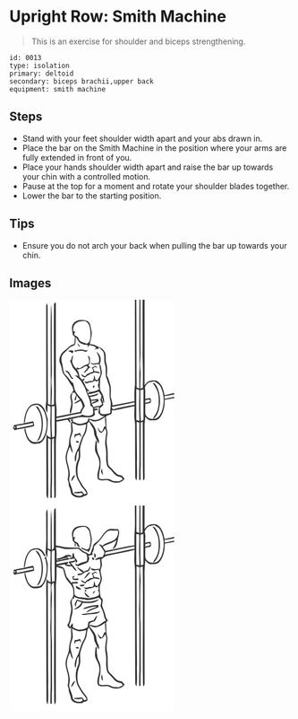 # Upright Row: Smith Machine
> This is an exercise for shoulder and biceps strengthening.

``` 
id: 0013 
type: isolation 
primary: deltoid 
secondary: biceps brachii,upper back 
equipment: smith machine 
``` 

## Steps

 - Stand with your feet shoulder width apart and your abs drawn in.
 - Place the bar on the Smith Machine in the position where your arms are fully extended in front of you.
 - Place your hands shoulder width apart and raise the bar up towards your chin with a controlled motion.
 - Pause at the top for a moment and rotate your shoulder blades together.
 - Lower the bar to the starting position.

## Tips

 - Ensure you do not arch your back when pulling the bar up towards your chin.

## Images

<svg width="221pt" height="275pt" viewBox="0 0 221 275" xmlns="http://www.w3.org/2000/svg">
  <g fill="#FFF">
    <path d="M0 0h168.34c.01 38 .04 76 .12 114-1.17 7.19-.87 14.48-.82 21.74-9.84 1.84-19.64 3.87-29.47 5.73.25-4-1.43-7.64-2.3-11.44-.07-5.68.92-11.52-.81-17.06-1.26-3.91-1.99-8.09-4.4-11.51.34-5.65 1.18-11.57-.96-16.98-1.31-5.31.96-11.62-2.93-16.22-2.73-4.09-7.79-4.92-11.77-7.25-2.18-1.29-4.79-1.17-7.2-1.57.69-3.01 1.09-6.08 1.97-9.04.96-3.62.89-7.42-.18-11.01-.95-3.21-.64-7.17-3.39-9.54-2.9-3.05-7.44-2.77-11.29-2.6-4.95.17-9.95 3.56-10.82 8.65-.41 3.66.47 7.29.92 10.9.93 1.05 1.85 2.1 2.77 3.15-.14 3.12-.34 6.24-.71 9.35-3.34.76-6.34 2.56-8.67 5.05-3.24 3.47-8.13 5.57-9.79 10.31-1.79 3.41-2.16 7.49-.42 11 1.66 3.22 1.96 6.85 2.85 10.31.77 3.15 3.18 5.44 5.16 7.87 3.27 3.94 5.25 8.75 8.46 12.74.41 1.57.81 3.15 1.23 4.73-1.45 2.37-3.42 4.53-4.18 7.24-.3 3.55 1.52 6.92 1.27 10.5.06 4.32-2.57 8.38-1.81 12.7.27.03.81.11 1.08.15 2.13-6.05 3.4-12.59 1.81-18.95-1.02-2.95-.33-5.97.67-8.81.73.06 2.19.18 2.92.25.67 1.11 1.44 2.18 2.06 3.33-1.17 1.96-2.07 4.08-2.36 6.37.44.14 1.32.42 1.77.56.27-1.86.58-3.71.92-5.56l.26-.79c1.36 1.84 2.76 3.64 4.26 5.36-2.86 1.55-5.84 3.02-8.14 5.38 3.36-.34 6.18-2.29 8.97-4.01 1.15 2.81 3.36 5.66 2.75 8.84-1.25 1.9-2.73 3.72-3.11 6.05-10.61 2.19-21.25 4.27-31.86 6.47-.1-5.39.45-10.82-.42-16.16-.86-5.02-.4-10.13-.48-15.2-.05-40.38.09-80.75-.07-121.13-3.65.33-1.94 4.65-2.45 7.13-.36 30 .03 60.01-.15 90.02.57 13.01.36 26.04.2 39.05-.82.17-2.46.49-3.28.66-.05-5.93.52-11.84.45-17.77.09-5.47-1.03-10.9-.51-16.37.6-7.53.49-15.1.33-22.65-.05-16.66.08-33.32 0-49.98-.05-9.46.06-18.97-.99-28.39-1.01 31.45-.3 62.94-.48 94.4.47 13.55-.37 27.1-.11 40.65-1.19-.45-2.37-.91-3.56-1.36-.32-39.75-.27-79.5-.39-119.25-.04-5 .16-10.01-.29-15-2.45 1.93-1.41 5.28-1.67 7.95.13 40.66-.03 81.32.21 121.97-.36 5.5-2.32 11.55 1.45 16.39.16-3.39.16-6.78.19-10.18 1.31.57 2.65 1.08 3.91 1.77.5 6.35-.13 12.72-.14 19.08-.2 7.4.57 14.79.37 22.2-2.74-.28-4.43-2.06-5.23-4.57-.29 2.78-.59 5.57-.56 8.38.17 22.34.02 44.69.19 67.03.15 3.6-.81 7.77 1.89 10.7 1.23-9.57-.01-19.22.5-28.82-.13-17.27-.37-34.54-.37-51.81 1.23.44 2.45.89 3.67 1.36-.25 19.47.1 38.95-.13 58.43-.37 6.68-.26 13.38-.27 20.07.48 0 1.42.01 1.89.01.09-6.35-.23-12.71.23-19.06.14-19.87-.25-39.76.07-59.63l2.7-1.17c.36 26.79-.14 53.6.43 80.39 1.3-.76 2.3-1.8 1.97-3.42.03-24.71-.06-49.42.02-74.12 1.28-8.2.91-16.5.86-24.77 4.92-1.04 9.88-1.9 14.82-2.9 1.05 1.58 2.2 3.09 3.4 4.57 1-1.84-.08-3.57-1.27-4.98 6.54-.63 13-3.85 19.58-2.72 5.15-.11 11.83 1.33 15.1-3.81-.33-1.69-.59-3.39-.81-5.09 1.65-.45 3.44-.6 4.94-1.5-.38-2.24-4.29-.18-5.89-1.57 2.37-.6 4.71-1.43 7.15-1.68-.31 2.56-.48 5.14-.86 7.69 2.18 2.51 4.66 5.2 8.46 4.18-3.7 2.19-7.39 4.82-11.75 5.46-3.52.06-6.86-1.28-10.25-2.08-.35 1.35-.69 2.7-1.04 4.05-2.66 1.52-5.52 2.82-8.62 3.08-3.95.59-7.48-1.61-11.03-2.96-.02-.95-.05-2.85-.07-3.8-.74.38-2.23 1.13-2.97 1.5.69.79 1.39 1.58 2.08 2.38l-1.56 1.6c-.16 5.09 1.33 10.39-.54 15.31-1.74 4.65-1.81 9.64-2.36 14.51-1.43 5.48-4.05 10.74-4.32 16.49.12 7.18 3.74 13.8 3.73 21 .03 2.8-.27 5.61-.96 8.33.48 1.6.97 3.19 1.44 4.79-.29 2.4.42 4.7 1.43 6.85 1.21 2.52 1.1 5.44 2.23 7.98 3.98 4.94 11.77 5.86 17.05 2.54 1.82-.53 4.73-.89 4.49-3.46-.29-4.58-4.7-7.24-6.8-10.96-2.44-4.57-6.02-8.77-6.47-14.13-.79-6.64-.02-13.56 2.57-19.75 1.91-5.17.32-10.72.84-16.05.59-4.26 2.28-8.25 3.58-12.32 1.01-3.16 3.31-5.73 4.32-8.89 1.19-3.59 1.41-7.4 1.59-11.15.88-.9 1.75-1.81 2.63-2.71 1.41 3.11 3.33 5.95 5.11 8.86 1.83 2.93.98 6.65 2.3 9.77 1.5 3.6 3.14 7.15 5 10.58 2.68-4.67-2.51-8.55-2.57-13.23-.07-4.98-2.86-9.25-5.72-13.11-1.48-1.91-4.08-3.11-4.28-5.82 2.68.96 5.21 3.02 8.22 2.62 4.92-.32 9.29-2.97 13.09-5.94.26 4.26.5 8.53.81 12.79l-1.98.12c-.8 2.3-1.31 4.84-3.02 6.68-2.75-.14-3.9-2.82-4.9-4.95-.2 0-.6.02-.79.02 1.13 2.28 1.44 6.2 4.6 6.45 2.89-.52 3.94-3.59 5.49-5.68.7 1.87 1.88 3.72 1.59 5.8-1.04 6.65-2.31 13.53-.77 20.21 1.65 7.55-.64 15.41 1.73 22.86.23 2.61 2.63 3.99 4.25 5.74 2.81 2.53 4.67 6.02 7.82 8.2 2.06 1.45 4.61 1.82 7.03 2.29.71.95 1.41 1.92 2.11 2.89-1.69.88-3.31 1.94-5.1 2.62-2.63.26-5.26-.25-7.89-.34-2.59-1.22-5.19-2.9-8.17-2.71-3.68-.2-7.89 1.34-11.01-1.28.34-4.54.56-9.14 2-13.49.01-4.96.88-10.2-.96-14.94-3.49-5.87-4.3-13.02-3.58-19.71-.44-.8-.9-1.59-1.36-2.37-.85 4.61-1.57 9.34-1.09 14.03 1.46 4.84 5.12 8.87 5.43 14.08 1.67 7.95-4.08 15.5-1.9 23.39 2.58 2.65 6.43 2.44 9.78 1.85 2.96-.72 5.63.93 8.23 2.08 6.01 2.44 14.22 1.91 17.9-4.13-1.19-1.4-2.38-2.79-3.59-4.17-2.36-.43-4.93-.56-6.86-2.15-3.37-2.59-5.61-6.32-8.95-8.95-1.9-1.4-2.4-3.82-2.81-6-.83-6.8.1-13.71-.96-20.49-1.23-5.89-1.16-12.06.16-17.93.88-3.27-1.4-6.25-1.32-9.49-.01-4.58-.09-9.18-.86-13.7.83-.56 1.67-1.12 2.5-1.68 1.52-.5 3.12-.85 4.51-1.69 1.7-1.2.8-3.64 1-5.31 1.58.18 3.18.34 4.74-.05 8.62-1.67 17.13-3.8 25.77-5.4.12 6.77-1.01 13.63.43 20.32.57 3.44.37 6.95.4 10.43.03 21.37 0 42.75.16 64.12-.1 1.77.82 3.32 1.9 4.65 1.13-9.87-.06-19.81.46-29.71-.19-16.3-.31-32.6-.4-48.9 1.23.43 2.46.88 3.69 1.34-.24 18.83.1 37.66-.13 56.49-.37 6.66-.26 13.34-.27 20.01.47 0 1.42.01 1.89.01.07-6.66-.21-13.33.27-19.98.01-18.91-.19-37.84-.01-56.74.91-.37 1.81-.74 2.72-1.11.21 26.1-.08 52.2.41 78.28 2.59-.68 1.92-3.45 2.05-5.45-.11-22.67.01-45.34-.07-68.01-.04-3.89.92-7.7.93-11.6 2.06 2.32 4.45 5.07 7.88 4.91 3.86-.07 8.49.37 11.16-3.05 5.67-6.76 7.23-15.98 7.08-24.56 4.27-.41 8.45-1.46 12.71-1.98V275H0V0m28.33 141.19c-6.73 5.99-8.34 15.68-9.02 24.24-4.64 1.09-9.72.94-14.02 3.01.54.82 1.09 1.65 1.65 2.46l.69-2.11c.12.82.36 2.46.47 3.28-1.03-.83-2.07-1.64-3.12-2.45l.14 2.4c.47.62 1.41 1.85 1.88 2.47 4.47-1.61 9.26-1.75 13.85-2.87-1.27 2.05-.22 4.34.25 6.45 1.47 5.13 3.6 10.68 8.39 13.57 3.52 2.06 7.63.49 11.4.31 3.06-1.46 5.17-4.37 6.62-7.35 3.96-7.78 3.89-16.66 3.88-25.16-1.84-6.45-3.08-13.79-8.55-18.31-4.17-3.43-10.11-2.12-14.51.06m94.47 89.12c.81 1.42 1.56 2.94 2.9 3.95-.7-2.71-1.25-5.46-1.22-8.28-1.37 1.02-1.24 2.85-1.68 4.33z"/>
    <path d="M170.16 0h4.21c-.19 30.33-.12 60.66.12 90.99-.49 9.22-.21 18.45-.27 27.68-1.19-.46-2.37-.91-3.56-1.37-.39-39.1-.13-78.2-.5-117.3zM175.75 0h2.9c-.2 25.01.15 50.01-.07 75.02.4 14.32.62 28.68.28 43-.83.2-2.48.59-3.31.78-.23-8.97 1-17.94.1-26.89-.41-3.6-.38-7.23-.09-10.84.72-9.33.11-18.68.21-28.02.02-17.68.09-35.37-.02-53.05zM181.26 0H221v124.77c-4.26 1.22-8.63 1.97-12.92 3.03-1.38-6.55-2.99-13.92-8.65-18.18-3.03-2.31-7.02-2.13-10.5-1.14-3.42.43-5.57 3.37-7.74 5.72.18-38.06.03-76.13.07-114.2zM89.52 31.37c3.58-2.88 8.33-2.91 12.69-2.74 1.61 1.41 3.43 2.71 4.51 4.6 2.23 7.37 3.28 15.36.52 22.74-.47 1.52-2.07 2.07-3.25 2.9-2.66-.89-5.37-1.69-7.95-2.83-2.36-1.09-3.18-3.75-4.14-5.95-1.71-1.03-3.39-2.11-5.06-3.21.35-1.66.77-3.31 1.22-4.95-.6.13-1.79.39-2.38.52-.5-3.98.17-8.74 3.84-11.08z"/>
    <path d="M88.52 49.98c2.42 1.86 3.38 4.83 5.27 7.11 3.12 2.4 7.14 3.58 11.07 3.3.14.8.42 2.4.55 3.21.6-.92 1.08-1.9 1.45-2.93 3.43.66 6.9.92 9.66 3.35-.84.99-1.71 1.96-2.59 2.9 1.59-1.19 3.53-1.22 5.44-1.05.09-.52.26-1.55.35-2.07 2.43 1.81 4.8 3.82 6.45 6.4 1.98 5.6.05 11.84 2.3 17.39 1.8 6.1-.79 12.82 2.3 18.57.62 1.79.97 3.66 1.66 5.43 3.63 7.39.71 15.9 2.95 23.62 1.43 4.85-.43 9.84.05 14.76.38 1.56-1.25 2.13-2.45 2.21-3.81.38-8.01 2.28-11.21-.75.05-1.96-.27-3.89-.79-5.77 1.49-2.11 4.32-3.2 5.15-5.72-.29-.29-.86-.89-1.14-1.19l.91-.49c-.92-2.47-2.45-4.94-1.73-7.68 1.03 2.26.98 4.88 2.08 7.1l.85-.2c-.08-5.08-1.14-10.26-4.2-14.42-3.05-4.94-.95-10.64-1.35-15.99.2-4.15 3.61-7.87 2.13-12.18-.97-2.8-.29-6.55-2.8-8.55-.42 3.99 1.48 7.71 1.43 11.67-.07 3.6-2.43 6.47-4.18 9.42-.71-.12-2.13-.37-2.84-.49-.12-2.18-.87-4.22-1.74-6.2-.24 2.27-.04 4.7-1.07 6.8-1.54 2.45-4.88.32-7.04 1.71-1.69 1.23-3.52.43-5.21-.28.82 1.48 2.33 3.71 4.32 2.71 3.01-1.92 7.11-.41 9.6-3.41 1 .4 2 .81 3 1.23l2.23-2.11.32 5.25-1.05.08c.14 1.29.27 2.58.41 3.87.48 1.22 2.26 2.75.37 3.69-3.96 2.62-8.9 2.48-13.31 3.88l-.72 1.86c-.39-1.48-.83-2.94-1.3-4.39 1.19.4 2.38.77 3.58 1.12-1.22-2.19-3.88-3.16-4.82-5.55-1.44-3.04-2.66-6.19-4.47-9.04.52-.15 1.54-.44 2.05-.59-.02-.6-.07-1.8-.09-2.4-1.14.56-2.25 1.17-3.24 1.96-.48-1.55-1.82-2.51-2.91-3.59-.93-3.42-.91-7.44-3.85-9.92 2.38-.91 4.98-1.12 7.3-2.19 2.09-1.03 3.94-3.08 6.48-2.64.22.28.65.84.86 1.11-.42 3.22-4.19 4.95-5.25 7.98 4.15-1.37 5.4-5.82 8.9-7.96-1.07-.48-2.87-.92-2.59-2.49 2.78-2.01 1.77-5.47 1.93-8.37.02-1.77-.93-3.63-2.76-4.06 1.03 3.63 3.03 7.29.79 10.9-4.17.98-7.85 3.06-11.07 5.86-1.74-.19-3.41-.61-5.02-1.26.12.64.35 1.92.46 2.56-2.1-2.12-4.25-4.35-5.31-7.21-1.97-3.49.02-7.36.36-11.01-2.84 1.4-1.37 5.67-4.13 7.02 2.14 3.82 2.79 8.47 6.04 11.62 2.46 2.33 4.09 5.3 4.91 8.58-1.48-.6-2.99-1.13-4.58-1.33 2.95 3.19 6.94 5.38 9.15 9.24 2 3.81 4.67 7.33 5.8 11.54 1.73 6.25 5.85 11.76 5.89 18.45-.37 3.08 4.33 2.86 3.68 6.03-.48 2.73 1.46 6.89-1.74 8.36-1.58.79-3.41.81-5.12 1.13-2.43-.62-5.21-.02-7.22-1.84-3.05 1.92-6.75 2.03-10.16 2.83-8.29 1.4-16.48 3.36-24.78 4.66 0-.71.02-2.11.02-2.82 11.28-1.92 22.34-4.91 33.65-6.63-.18-3.83 2.86-6.41 4.36-9.62-.75-3.03-2.39-5.76-3.79-8.52-3.21-3.47-6.36-7.04-8.88-11.05-1.6-3.47-1.97-7.34-3.01-10.98-4.26-2.77-6.13-7.75-10.09-10.81-4.2-4.11-3.07-10.55-4.78-15.72-1.37-4.36-1.51-9.83 2.11-13.18 2.59-2.06 4.9-4.44 7.16-6.85 2.08-2.27 5.24-2.91 7.78-4.48 1.5-3.25 1.17-7.03.82-10.49m2.41 7.91c.94 1.97 1.57 4.38 3.85 5.21-.7-2.13-2.22-3.75-3.85-5.21m-3.26 10.02c-.1.4-.28 1.19-.37 1.59 4.97-.91 10.28-2.54 14.98.38 1.2-.53 2.42-1.12 3.11-2.3-1.84.4-3.7.23-5.45-.42-4.07-1.29-8.22.22-12.27.75m-9.15 1.51c2.24-.68 3.97.61 5.46 2.09 1.17-.19 1.92-1.89 1.67-3.04-2.23-1.23-5.4-1.1-7.13.95m38.22.09c2.56 4.57 5.06 9.88 2.83 15.14-3.42.33-7.19 1.41-10.42-.28.07.27.21.81.28 1.09 1.19.49 2.37 1.04 3.61 1.44 2.57-.02 5.16-1.79 7.6-.14 3.49-5.53 1.75-13.85-3.9-17.25m-2.23 18.99c-1.45 1.01-2.55 2.7-4.58 2.15 1.82 1.49 2.78 3.65 2.17 6-3.13.08-5.52 2.22-8.39 3.16-.67.82-1.33 1.66-1.98 2.5-1.95-.56-3.61-1.74-5.29-2.83.01 3.14 3.12 3.78 5.51 4.44 1.31-1.5 2.79-2.91 4.88-3.16.36-.39 1.09-1.17 1.45-1.56 1.83-.23 3.59-.81 5.11-1.87 2.7.15 5.38.57 7.94 1.46-.82-3.49-4.81-2.82-7.51-2.99-.07-1.54-.87-2.81-1.79-3.98.91-.72 1.81-1.45 2.72-2.17 1.1.46 2.22.91 3.35 1.33-.91-1.08-1.93-2.81-3.59-2.48m-40.77 6.47c1.9 1.24 4.3 2.02 5.47 4.11 1.63 2.37 2.57 5.34 5 7.06.47-.21 1.4-.62 1.87-.83-4.2-1.77-4.01-7.33-7.69-9.67-1.37-.95-3.1-.56-4.65-.67m28.5 18.87c.67.53.67.53 0 0m10.29 1.29c-.17.42-.52 1.27-.69 1.69 1.35 3.3 3.92-3.48.69-1.69zM187.4 110.48c2.22-.58 4.52-.83 6.76-1.37 3.34 1.68 6.87 3.61 8.53 7.16 5.19 10.12 5.44 22.41 1.72 33.05-1.83 4.73-5.17 10.47-11.12 9.84 6.84-5.53 8.2-14.84 8.73-23.08-.11-8.16-1.45-16.88-6.65-23.45-.71-1.22-2.18-1.23-3.38-1.49 3.63 4.87 7.06 10.17 7.78 16.35 1.17 9.91.83 21.27-6.17 29.12-.26.91-.51 1.82-.75 2.74-4.57.44-9.08-2.21-10.52-6.62-.35-4.45-.06-8.92-.1-13.37 2.32-.39 4.63-.88 6.94-1.34 1.25-2.19.78-4.48-.36-6.61-2.21.41-4.42.8-6.6 1.3-.13-5.23.33-10.48-.47-15.66.94-2.76 3.09-5.2 5.66-6.57zM175.77 120.68c1.32-.2 2.65-.4 3.98-.59.03 12.99-.02 25.99-.01 38.98.61 2.29-2.04 2.34-3.47 3.05-1.04-13.79-.65-27.63-.5-41.44zM170.11 119.48c1 .29 3.02.86 4.03 1.14.35 9.47-.57 18.94-.13 28.41.23 4.33.35 8.67.32 13.01-1.42-.42-2.82-.84-4.22-1.29.06-13.76-.03-27.51 0-41.27z"/>
    <path d="M105.8 126.12c4.88.03 9.5-1.86 14.11-3.24 1.23 1.87 2.5 3.72 3.74 5.58-.58 1.84-1.12 3.69-1.68 5.53.97 1.86 1.79 3.8 2.41 5.81-.7.35-2.1 1.04-2.8 1.38l.3.79c-3 .04-6.02.38-8.76 1.67-2.01-2.33-3.12-5.17-3.39-8.23 2.46-.22 5.01-1.1 7.41-.13-2.2 1.2-5.79 1.06-6.55 4.01 3.04-.86 5.95-2.07 8.84-3.33-.04-1.03-.06-2.07-.07-3.1-3.22-.06-6.4.46-9.52 1.22-.61-1.31-1.24-2.61-1.89-3.9 3.36-.29 6.58-1.32 9.75-2.4.66-.91 1.35-1.79 2.05-2.66-3.94 1.85-8.28 2.44-12.45 3.56-.51-.85-1.01-1.71-1.5-2.56zM208.04 128.86c4.38-.31 8.64-1.4 12.96-2.12v3.18c-4.25 1.05-8.61 1.56-12.85 2.68-.03-1.25-.07-2.5-.11-3.74zM182.22 134.32c2.35-.1 5.48-2.31 6.88.65-1.34 2.54-4.54 2.03-6.92 2.78.01-1.15.02-2.29.04-3.43zM137 143.44c10.3-1.93 20.6-3.89 30.83-6.14-.05.86-.17 2.56-.23 3.42-9.65 1.52-19.25 3.45-28.71 5.89-.7-1.02-1.31-2.09-1.89-3.17zM28.22 143.26c2.38-2.58 6.17-1.98 9.27-2.88 7.73 3.02 10.91 11.48 11.94 19.1 1.27 9.13.17 19.18-5.08 26.97-2.76 4.52-8.82 4.27-13.37 3.56-6.79-3.31-8.39-11.72-9.82-18.42 4.01-.82 8.08-1.37 12-2.56.01-2.23-.32-4.44-1.28-6.47-4.14.62-8.15 1.95-12.31 2.5.35-.54 1.03-1.63 1.37-2.17.85-6.93 2.22-14.44 7.28-19.63m6.88-1.03c2.12 3.54 5.11 6.62 6.21 10.71 3.68 11.94 2.5 25.57-4.41 36.14 3.77-1.32 4.88-5.52 6.03-8.91 3.44-11.6 2.79-24.93-3.67-35.37-.74-1.72-2.49-2.23-4.16-2.57zM56.78 142.69c1.32-.21 2.64-.42 3.96-.62.06 12.99-.03 25.99.01 38.98.62 2.28-2.03 2.36-3.47 3.09-1.07-13.79-.66-27.64-.5-41.45z"/>
    <path d="M9.6 168.62c7.38-.76 14.57-2.65 21.89-3.78.13.89.2 1.79.2 2.69-7.22 1.67-14.55 2.79-21.77 4.5l-.32-3.41zM84.02 164.77c2.66.86 5.15 2.19 7.82 3.04 3.78.71 7.56-.63 11.25-1.32-.78 5.43-1.58 11.12-4.9 15.68-2.38 5.06-3.88 10.52-5.63 15.83-2.99 5.22-5.7 11.17-4.74 17.31.26.33.79.98 1.05 1.31 1.22-5.14.42-10.94 3.99-15.3.09 3.24.32 6.5-.06 9.73-.78 3.35-2.74 6.35-3.26 9.78-1.04 6.72-.71 13.94 2.24 20.14 2.72 3.83 4.2 8.5 7.61 11.82 1.72 1.87 3.05 4.05 4.36 6.22-1.15.53-2.35.93-3.6 1.19-.82-1.46-1.73-2.88-2.93-4.06-3.16 1.14-6.52.68-9.78 1-.15.44-.46 1.32-.61 1.75.93-.2 1.87-.39 2.81-.59 2.96 2.1 7.27-2.11 9.08 1.94-3.99 3.66-10.63 2.32-13.6-1.97-.47-6.05-3.87-11.31-5.05-17.2-.06-2.74 1.08-5.37.95-8.12-.3-6-2.31-11.71-3.64-17.51-1.38-6.5 1.02-12.99 3.65-18.83 1.42 2.83 1.82 6.21 4.04 8.6-.6-5.47-2.85-10.64-3.34-16.15.11-4.52 2.29-8.58 3.26-12.91.12-3.82-.69-7.59-.97-11.38m3.5 14.99c-.24 1.82-.42 3.65-.44 5.49.7-1.12 1.37-2.26 2.04-3.4 1.73-.41 3.44-.87 5.13-1.42.56 1.07.94 2.42 2.34 2.57-.61-1.68-1.28-3.32-1.96-4.97-2.19 1.22-4.59 1.9-7.11 1.73m5.52 11.08c1.3-2.16-2.65-1.38-3.59-2.17-.49 2.53 1.56 2.81 3.59 2.17m-10.33 51.87c3.01-1.8 3.78-5.38 5.64-8.12-3.74.38-4.66 5.14-5.64 8.12z"/>
  </g>
  <g fill="#333">
    <path d="M168.34 0h1.82c.37 39.1.11 78.2.5 117.3 1.19.46 2.37.91 3.56 1.37.06-9.23-.22-18.46.27-27.68-.24-30.33-.31-60.66-.12-90.99h1.38c.11 17.68.04 35.37.02 53.05-.1 9.34.51 18.69-.21 28.02-.29 3.61-.32 7.24.09 10.84.9 8.95-.33 17.92-.1 26.89.83-.19 2.48-.58 3.31-.78.34-14.32.12-28.68-.28-43 .22-25.01-.13-50.01.07-75.02h2.61c-.04 38.07.11 76.14-.07 114.2 2.17-2.35 4.32-5.29 7.74-5.72 3.48-.99 7.47-1.17 10.5 1.14 5.66 4.26 7.27 11.63 8.65 18.18 4.29-1.06 8.66-1.81 12.92-3.03v1.97c-4.32.72-8.58 1.81-12.96 2.12.04 1.24.08 2.49.11 3.74 4.24-1.12 8.6-1.63 12.85-2.68v1.79c-4.26.52-8.44 1.57-12.71 1.98.15 8.58-1.41 17.8-7.08 24.56-2.67 3.42-7.3 2.98-11.16 3.05-3.43.16-5.82-2.59-7.88-4.91-.01 3.9-.97 7.71-.93 11.6.08 22.67-.04 45.34.07 68.01-.13 2 .54 4.77-2.05 5.45-.49-26.08-.2-52.18-.41-78.28-.91.37-1.81.74-2.72 1.11-.18 18.9.02 37.83.01 56.74-.48 6.65-.2 13.32-.27 19.98-.47 0-1.42-.01-1.89-.01.01-6.67-.1-13.35.27-20.01.23-18.83-.11-37.66.13-56.49-1.23-.46-2.46-.91-3.69-1.34.09 16.3.21 32.6.4 48.9-.52 9.9.67 19.84-.46 29.71-1.08-1.33-2-2.88-1.9-4.65-.16-21.37-.13-42.75-.16-64.12-.03-3.48.17-6.99-.4-10.43-1.44-6.69-.31-13.55-.43-20.32-8.64 1.6-17.15 3.73-25.77 5.4-1.56.39-3.16.23-4.74.05-.2 1.67.7 4.11-1 5.31-1.39.84-2.99 1.19-4.51 1.69-.83.56-1.67 1.12-2.5 1.68.77 4.52.85 9.12.86 13.7-.08 3.24 2.2 6.22 1.32 9.49-1.32 5.87-1.39 12.04-.16 17.93 1.06 6.78.13 13.69.96 20.49.41 2.18.91 4.6 2.81 6 3.34 2.63 5.58 6.36 8.95 8.95 1.93 1.59 4.5 1.72 6.86 2.15 1.21 1.38 2.4 2.77 3.59 4.17-3.68 6.04-11.89 6.57-17.9 4.13-2.6-1.15-5.27-2.8-8.23-2.08-3.35.59-7.2.8-9.78-1.85-2.18-7.89 3.57-15.44 1.9-23.39-.31-5.21-3.97-9.24-5.43-14.08-.48-4.69.24-9.42 1.09-14.03.46.78.92 1.57 1.36 2.37-.72 6.69.09 13.84 3.58 19.71 1.84 4.74.97 9.98.96 14.94-1.44 4.35-1.66 8.95-2 13.49 3.12 2.62 7.33 1.08 11.01 1.28 2.98-.19 5.58 1.49 8.17 2.71 2.63.09 5.26.6 7.89.34 1.79-.68 3.41-1.74 5.1-2.62-.7-.97-1.4-1.94-2.11-2.89-2.42-.47-4.97-.84-7.03-2.29-3.15-2.18-5.01-5.67-7.82-8.2-1.62-1.75-4.02-3.13-4.25-5.74-2.37-7.45-.08-15.31-1.73-22.86-1.54-6.68-.27-13.56.77-20.21.29-2.08-.89-3.93-1.59-5.8-1.55 2.09-2.6 5.16-5.49 5.68-3.16-.25-3.47-4.17-4.6-6.45.19 0 .59-.02.79-.02 1 2.13 2.15 4.81 4.9 4.95 1.71-1.84 2.22-4.38 3.02-6.68l1.98-.12c-.31-4.26-.55-8.53-.81-12.79-3.8 2.97-8.17 5.62-13.09 5.94-3.01.4-5.54-1.66-8.22-2.62.2 2.71 2.8 3.91 4.28 5.82 2.86 3.86 5.65 8.13 5.72 13.11.06 4.68 5.25 8.56 2.57 13.23-1.86-3.43-3.5-6.98-5-10.58-1.32-3.12-.47-6.84-2.3-9.77-1.78-2.91-3.7-5.75-5.11-8.86-.88.9-1.75 1.81-2.63 2.71-.18 3.75-.4 7.56-1.59 11.15-1.01 3.16-3.31 5.73-4.32 8.89-1.3 4.07-2.99 8.06-3.58 12.32-.52 5.33 1.07 10.88-.84 16.05-2.59 6.19-3.36 13.11-2.57 19.75.45 5.36 4.03 9.56 6.47 14.13 2.1 3.72 6.51 6.38 6.8 10.96.24 2.57-2.67 2.93-4.49 3.46-5.28 3.32-13.07 2.4-17.05-2.54-1.13-2.54-1.02-5.46-2.23-7.98-1.01-2.15-1.72-4.45-1.43-6.85-.47-1.6-.96-3.19-1.44-4.79.69-2.72.99-5.53.96-8.33.01-7.2-3.61-13.82-3.73-21 .27-5.75 2.89-11.01 4.32-16.49.55-4.87.62-9.86 2.36-14.51 1.87-4.92.38-10.22.54-15.31l1.56-1.6c-.69-.8-1.39-1.59-2.08-2.38.74-.37 2.23-1.12 2.97-1.5.02.95.05 2.85.07 3.8 3.55 1.35 7.08 3.55 11.03 2.96 3.1-.26 5.96-1.56 8.62-3.08.35-1.35.69-2.7 1.04-4.05 3.39.8 6.73 2.14 10.25 2.08 4.36-.64 8.05-3.27 11.75-5.46-3.8 1.02-6.28-1.67-8.46-4.18.38-2.55.55-5.13.86-7.69-2.44.25-4.78 1.08-7.15 1.68 1.6 1.39 5.51-.67 5.89 1.57-1.5.9-3.29 1.05-4.94 1.5.22 1.7.48 3.4.81 5.09-3.27 5.14-9.95 3.7-15.1 3.81-6.58-1.13-13.04 2.09-19.58 2.72 1.19 1.41 2.27 3.14 1.27 4.98-1.2-1.48-2.35-2.99-3.4-4.57-4.94 1-9.9 1.86-14.82 2.9.05 8.27.42 16.57-.86 24.77-.08 24.7.01 49.41-.02 74.12.33 1.62-.67 2.66-1.97 3.42-.57-26.79-.07-53.6-.43-80.39l-2.7 1.17c-.32 19.87.07 39.76-.07 59.63-.46 6.35-.14 12.71-.23 19.06-.47 0-1.41-.01-1.89-.01.01-6.69-.1-13.39.27-20.07.23-19.48-.12-38.96.13-58.43-1.22-.47-2.44-.92-3.67-1.36 0 17.27.24 34.54.37 51.81-.51 9.6.73 19.25-.5 28.82-2.7-2.93-1.74-7.1-1.89-10.7-.17-22.34-.02-44.69-.19-67.03-.03-2.81.27-5.6.56-8.38.8 2.51 2.49 4.29 5.23 4.57.2-7.41-.57-14.8-.37-22.2.01-6.36.64-12.73.14-19.08-1.26-.69-2.6-1.2-3.91-1.77-.03 3.4-.03 6.79-.19 10.18-3.77-4.84-1.81-10.89-1.45-16.39-.24-40.65-.08-81.31-.21-121.97.26-2.67-.78-6.02 1.67-7.95.45 4.99.25 10 .29 15 .12 39.75.07 79.5.39 119.25 1.19.45 2.37.91 3.56 1.36-.26-13.55.58-27.1.11-40.65.18-31.46-.53-62.95.48-94.4 1.05 9.42.94 18.93.99 28.39.08 16.66-.05 33.32 0 49.98.16 7.55.27 15.12-.33 22.65-.52 5.47.6 10.9.51 16.37.07 5.93-.5 11.84-.45 17.77.82-.17 2.46-.49 3.28-.66.16-13.01.37-26.04-.2-39.05.18-30.01-.21-60.02.15-90.02.51-2.48-1.2-6.8 2.45-7.13.16 40.38.02 80.75.07 121.13.08 5.07-.38 10.18.48 15.2.87 5.34.32 10.77.42 16.16 10.61-2.2 21.25-4.28 31.86-6.47.38-2.33 1.86-4.15 3.11-6.05.61-3.18-1.6-6.03-2.75-8.84-2.79 1.72-5.61 3.67-8.97 4.01 2.3-2.36 5.28-3.83 8.14-5.38-1.5-1.72-2.9-3.52-4.26-5.36l-.26.79c-.34 1.85-.65 3.7-.92 5.56-.45-.14-1.33-.42-1.77-.56.29-2.29 1.19-4.41 2.36-6.37-.62-1.15-1.39-2.22-2.06-3.33-.73-.07-2.19-.19-2.92-.25-1 2.84-1.69 5.86-.67 8.81 1.59 6.36.32 12.9-1.81 18.95-.27-.04-.81-.12-1.08-.15-.76-4.32 1.87-8.38 1.81-12.7.25-3.58-1.57-6.95-1.27-10.5.76-2.71 2.73-4.87 4.18-7.24-.42-1.58-.82-3.16-1.23-4.73-3.21-3.99-5.19-8.8-8.46-12.74-1.98-2.43-4.39-4.72-5.16-7.87-.89-3.46-1.19-7.09-2.85-10.31-1.74-3.51-1.37-7.59.42-11 1.66-4.74 6.55-6.84 9.79-10.31 2.33-2.49 5.33-4.29 8.67-5.05.37-3.11.57-6.23.71-9.35-.92-1.05-1.84-2.1-2.77-3.15-.45-3.61-1.33-7.24-.92-10.9.87-5.09 5.87-8.48 10.82-8.65 3.85-.17 8.39-.45 11.29 2.6 2.75 2.37 2.44 6.33 3.39 9.54 1.07 3.59 1.14 7.39.18 11.01-.88 2.96-1.28 6.03-1.97 9.04 2.41.4 5.02.28 7.2 1.57 3.98 2.33 9.04 3.16 11.77 7.25 3.89 4.6 1.62 10.91 2.93 16.22 2.14 5.41 1.3 11.33.96 16.98 2.41 3.42 3.14 7.6 4.4 11.51 1.73 5.54.74 11.38.81 17.06.87 3.8 2.55 7.44 2.3 11.44 9.83-1.86 19.63-3.89 29.47-5.73-.05-7.26-.35-14.55.82-21.74-.08-38-.11-76-.12-114M89.52 31.37c-3.67 2.34-4.34 7.1-3.84 11.08.59-.13 1.78-.39 2.38-.52-.45 1.64-.87 3.29-1.22 4.95 1.67 1.1 3.35 2.18 5.06 3.21.96 2.2 1.78 4.86 4.14 5.95 2.58 1.14 5.29 1.94 7.95 2.83 1.18-.83 2.78-1.38 3.25-2.9 2.76-7.38 1.71-15.37-.52-22.74-1.08-1.89-2.9-3.19-4.51-4.6-4.36-.17-9.11-.14-12.69 2.74m-1 18.61c.35 3.46.68 7.24-.82 10.49-2.54 1.57-5.7 2.21-7.78 4.48-2.26 2.41-4.57 4.79-7.16 6.85-3.62 3.35-3.48 8.82-2.11 13.18 1.71 5.17.58 11.61 4.78 15.72 3.96 3.06 5.83 8.04 10.09 10.81 1.04 3.64 1.41 7.51 3.01 10.98 2.52 4.01 5.67 7.58 8.88 11.05 1.4 2.76 3.04 5.49 3.79 8.52-1.5 3.21-4.54 5.79-4.36 9.62-11.31 1.72-22.37 4.71-33.65 6.63 0 .71-.02 2.11-.02 2.82 8.3-1.3 16.49-3.26 24.78-4.66 3.41-.8 7.11-.91 10.16-2.83 2.01 1.82 4.79 1.22 7.22 1.84 1.71-.32 3.54-.34 5.12-1.13 3.2-1.47 1.26-5.63 1.74-8.36.65-3.17-4.05-2.95-3.68-6.03-.04-6.69-4.16-12.2-5.89-18.45-1.13-4.21-3.8-7.73-5.8-11.54-2.21-3.86-6.2-6.05-9.15-9.24 1.59.2 3.1.73 4.58 1.33-.82-3.28-2.45-6.25-4.91-8.58-3.25-3.15-3.9-7.8-6.04-11.62 2.76-1.35 1.29-5.62 4.13-7.02-.34 3.65-2.33 7.52-.36 11.01 1.06 2.86 3.21 5.09 5.31 7.21-.11-.64-.34-1.92-.46-2.56 1.61.65 3.28 1.07 5.02 1.26 3.22-2.8 6.9-4.88 11.07-5.86 2.24-3.61.24-7.27-.79-10.9 1.83.43 2.78 2.29 2.76 4.06-.16 2.9.85 6.36-1.93 8.37-.28 1.57 1.52 2.01 2.59 2.49-3.5 2.14-4.75 6.59-8.9 7.96 1.06-3.03 4.83-4.76 5.25-7.98-.21-.27-.64-.83-.86-1.11-2.54-.44-4.39 1.61-6.48 2.64-2.32 1.07-4.92 1.28-7.3 2.19 2.94 2.48 2.92 6.5 3.85 9.92 1.09 1.08 2.43 2.04 2.91 3.59.99-.79 2.1-1.4 3.24-1.96.02.6.07 1.8.09 2.4-.51.15-1.53.44-2.05.59 1.81 2.85 3.03 6 4.47 9.04.94 2.39 3.6 3.36 4.82 5.55-1.2-.35-2.39-.72-3.58-1.12.47 1.45.91 2.91 1.3 4.39l.72-1.86c4.41-1.4 9.35-1.26 13.31-3.88 1.89-.94.11-2.47-.37-3.69-.14-1.29-.27-2.58-.41-3.87l1.05-.08-.32-5.25-2.23 2.11c-1-.42-2-.83-3-1.23-2.49 3-6.59 1.49-9.6 3.41-1.99 1-3.5-1.23-4.32-2.71 1.69.71 3.52 1.51 5.21.28 2.16-1.39 5.5.74 7.04-1.71 1.03-2.1.83-4.53 1.07-6.8.87 1.98 1.62 4.02 1.74 6.2.71.12 2.13.37 2.84.49 1.75-2.95 4.11-5.82 4.18-9.42.05-3.96-1.85-7.68-1.43-11.67 2.51 2 1.83 5.75 2.8 8.55 1.48 4.31-1.93 8.03-2.13 12.18.4 5.35-1.7 11.05 1.35 15.99 3.06 4.16 4.12 9.34 4.2 14.42l-.85.2c-1.1-2.22-1.05-4.84-2.08-7.1-.72 2.74.81 5.21 1.73 7.68l-.91.49c.28.3.85.9 1.14 1.19-.83 2.52-3.66 3.61-5.15 5.72.52 1.88.84 3.81.79 5.77 3.2 3.03 7.4 1.13 11.21.75 1.2-.08 2.83-.65 2.45-2.21-.48-4.92 1.38-9.91-.05-14.76-2.24-7.72.68-16.23-2.95-23.62-.69-1.77-1.04-3.64-1.66-5.43-3.09-5.75-.5-12.47-2.3-18.57-2.25-5.55-.32-11.79-2.3-17.39-1.65-2.58-4.02-4.59-6.45-6.4-.09.52-.26 1.55-.35 2.07-1.91-.17-3.85-.14-5.44 1.05.88-.94 1.75-1.91 2.59-2.9-2.76-2.43-6.23-2.69-9.66-3.35-.37 1.03-.85 2.01-1.45 2.93-.13-.81-.41-2.41-.55-3.21-3.93.28-7.95-.9-11.07-3.3-1.89-2.28-2.85-5.25-5.27-7.11m98.88 60.5c-2.57 1.37-4.72 3.81-5.66 6.57.8 5.18.34 10.43.47 15.66 2.18-.5 4.39-.89 6.6-1.3 1.14 2.13 1.61 4.42.36 6.61-2.31.46-4.62.95-6.94 1.34.04 4.45-.25 8.92.1 13.37 1.44 4.41 5.95 7.06 10.52 6.62.24-.92.49-1.83.75-2.74 7-7.85 7.34-19.21 6.17-29.12-.72-6.18-4.15-11.48-7.78-16.35 1.2.26 2.67.27 3.38 1.49 5.2 6.57 6.54 15.29 6.65 23.45-.53 8.24-1.89 17.55-8.73 23.08 5.95.63 9.29-5.11 11.12-9.84 3.72-10.64 3.47-22.93-1.72-33.05-1.66-3.55-5.19-5.48-8.53-7.16-2.24.54-4.54.79-6.76 1.37m-11.63 10.2c-.15 13.81-.54 27.65.5 41.44 1.43-.71 4.08-.76 3.47-3.05-.01-12.99.04-25.99.01-38.98-1.33.19-2.66.39-3.98.59m-5.66-1.2c-.03 13.76.06 27.51 0 41.27 1.4.45 2.8.87 4.22 1.29.03-4.34-.09-8.68-.32-13.01-.44-9.47.48-18.94.13-28.41-1.01-.28-3.03-.85-4.03-1.14m-64.31 6.64c.49.85.99 1.71 1.5 2.56 4.17-1.12 8.51-1.71 12.45-3.56-.7.87-1.39 1.75-2.05 2.66-3.17 1.08-6.39 2.11-9.75 2.4.65 1.29 1.28 2.59 1.89 3.9 3.12-.76 6.3-1.28 9.52-1.22.01 1.03.03 2.07.07 3.1-2.89 1.26-5.8 2.47-8.84 3.33.76-2.95 4.35-2.81 6.55-4.01-2.4-.97-4.95-.09-7.41.13.27 3.06 1.38 5.9 3.39 8.23 2.74-1.29 5.76-1.63 8.76-1.67l-.3-.79c.7-.34 2.1-1.03 2.8-1.38-.62-2.01-1.44-3.95-2.41-5.81.56-1.84 1.1-3.69 1.68-5.53-1.24-1.86-2.51-3.71-3.74-5.58-4.61 1.38-9.23 3.27-14.11 3.24m76.42 8.2c-.02 1.14-.03 2.28-.04 3.43 2.38-.75 5.58-.24 6.92-2.78-1.4-2.96-4.53-.75-6.88-.65M137 143.44c.58 1.08 1.19 2.15 1.89 3.17 9.46-2.44 19.06-4.37 28.71-5.89.06-.86.18-2.56.23-3.42-10.23 2.25-20.53 4.21-30.83 6.14m-80.22-.75c-.16 13.81-.57 27.66.5 41.45 1.44-.73 4.09-.81 3.47-3.09-.04-12.99.05-25.99-.01-38.98-1.32.2-2.64.41-3.96.62m27.24 22.08c.28 3.79 1.09 7.56.97 11.38-.97 4.33-3.15 8.39-3.26 12.91.49 5.51 2.74 10.68 3.34 16.15-2.22-2.39-2.62-5.77-4.04-8.6-2.63 5.84-5.03 12.33-3.65 18.83 1.33 5.8 3.34 11.51 3.64 17.51.13 2.75-1.01 5.38-.95 8.12 1.18 5.89 4.58 11.15 5.05 17.2 2.97 4.29 9.61 5.63 13.6 1.97-1.81-4.05-6.12.16-9.08-1.94-.94.2-1.88.39-2.81.59.15-.43.46-1.31.61-1.75 3.26-.32 6.62.14 9.78-1 1.2 1.18 2.11 2.6 2.93 4.06 1.25-.26 2.45-.66 3.6-1.19-1.31-2.17-2.64-4.35-4.36-6.22-3.41-3.32-4.89-7.99-7.61-11.82-2.95-6.2-3.28-13.42-2.24-20.14.52-3.43 2.48-6.43 3.26-9.78.38-3.23.15-6.49.06-9.73-3.57 4.36-2.77 10.16-3.99 15.3-.26-.33-.79-.98-1.05-1.31-.96-6.14 1.75-12.09 4.74-17.31 1.75-5.31 3.25-10.77 5.63-15.83 3.32-4.56 4.12-10.25 4.9-15.68-3.69.69-7.47 2.03-11.25 1.32-2.67-.85-5.16-2.18-7.82-3.04z"/>
    <path d="M90.93 57.89c1.63 1.46 3.15 3.08 3.85 5.21-2.28-.83-2.91-3.24-3.85-5.21zM87.67 67.91c4.05-.53 8.2-2.04 12.27-.75 1.75.65 3.61.82 5.45.42-.69 1.18-1.91 1.77-3.11 2.3-4.7-2.92-10.01-1.29-14.98-.38.09-.4.27-1.19.37-1.59zM78.52 69.42c1.73-2.05 4.9-2.18 7.13-.95.25 1.15-.5 2.85-1.67 3.04-1.49-1.48-3.22-2.77-5.46-2.09zM116.74 69.51c5.65 3.4 7.39 11.72 3.9 17.25-2.44-1.65-5.03.12-7.6.14-1.24-.4-2.42-.95-3.61-1.44-.07-.28-.21-.82-.28-1.09 3.23 1.69 7 .61 10.42.28 2.23-5.26-.27-10.57-2.83-15.14zM114.51 88.5c1.66-.33 2.68 1.4 3.59 2.48-1.13-.42-2.25-.87-3.35-1.33-.91.72-1.81 1.45-2.72 2.17.92 1.17 1.72 2.44 1.79 3.98 2.7.17 6.69-.5 7.51 2.99-2.56-.89-5.24-1.31-7.94-1.46-1.52 1.06-3.28 1.64-5.11 1.87-.36.39-1.09 1.17-1.45 1.56-2.09.25-3.57 1.66-4.88 3.16-2.39-.66-5.5-1.3-5.51-4.44 1.68 1.09 3.34 2.27 5.29 2.83.65-.84 1.31-1.68 1.98-2.5 2.87-.94 5.26-3.08 8.39-3.16.61-2.35-.35-4.51-2.17-6 2.03.55 3.13-1.14 4.58-2.15zM73.74 94.97c1.55.11 3.28-.28 4.65.67 3.68 2.34 3.49 7.9 7.69 9.67-.47.21-1.4.62-1.87.83-2.43-1.72-3.37-4.69-5-7.06-1.17-2.09-3.57-2.87-5.47-4.11zM102.24 113.84c.67.53.67.53 0 0zM112.53 115.13c3.23-1.79.66 4.99-.69 1.69.17-.42.52-1.27.69-1.69zM28.33 141.19c4.4-2.18 10.34-3.49 14.51-.06 5.47 4.52 6.71 11.86 8.55 18.31.01 8.5.08 17.38-3.88 25.16-1.45 2.98-3.56 5.89-6.62 7.35-3.77.18-7.88 1.75-11.4-.31-4.79-2.89-6.92-8.44-8.39-13.57-.47-2.11-1.52-4.4-.25-6.45-4.59 1.12-9.38 1.26-13.85 2.87-.47-.62-1.41-1.85-1.88-2.47l-.14-2.4c1.05.81 2.09 1.62 3.12 2.45-.11-.82-.35-2.46-.47-3.28l-.69 2.11c-.56-.81-1.11-1.64-1.65-2.46 4.3-2.07 9.38-1.92 14.02-3.01.68-8.56 2.29-18.25 9.02-24.24m-.11 2.07c-5.06 5.19-6.43 12.7-7.28 19.63-.34.54-1.02 1.63-1.37 2.17 4.16-.55 8.17-1.88 12.31-2.5.96 2.03 1.29 4.24 1.28 6.47-3.92 1.19-7.99 1.74-12 2.56 1.43 6.7 3.03 15.11 9.82 18.42 4.55.71 10.61.96 13.37-3.56 5.25-7.79 6.35-17.84 5.08-26.97-1.03-7.62-4.21-16.08-11.94-19.1-3.1.9-6.89.3-9.27 2.88M9.6 168.62l.32 3.41c7.22-1.71 14.55-2.83 21.77-4.5 0-.9-.07-1.8-.2-2.69-7.32 1.13-14.51 3.02-21.89 3.78z"/>
    <path d="M35.1 142.23c1.67.34 3.42.85 4.16 2.57 6.46 10.44 7.11 23.77 3.67 35.37-1.15 3.39-2.26 7.59-6.03 8.91 6.91-10.57 8.09-24.2 4.41-36.14-1.1-4.09-4.09-7.17-6.21-10.71zM87.52 179.76c2.52.17 4.92-.51 7.11-1.73.68 1.65 1.35 3.29 1.96 4.97-1.4-.15-1.78-1.5-2.34-2.57-1.69.55-3.4 1.01-5.13 1.42-.67 1.14-1.34 2.28-2.04 3.4.02-1.84.2-3.67.44-5.49zM93.04 190.84c-2.03.64-4.08.36-3.59-2.17.94.79 4.89.01 3.59 2.17zM122.8 230.31c.44-1.48.31-3.31 1.68-4.33-.03 2.82.52 5.57 1.22 8.28-1.34-1.01-2.09-2.53-2.9-3.95zM82.71 242.71c.98-2.98 1.9-7.74 5.64-8.12-1.86 2.74-2.63 6.32-5.64 8.12z"/>
  </g>
</svg>

<svg width="221pt" height="275pt" viewBox="0 0 221 275" xmlns="http://www.w3.org/2000/svg">
  <g fill="#FFF">
    <path d="M0 0h168.33c-.26 12.99.68 26.03-.66 38.97-.18 4.7-.05 9.41.01 14.12-13.09 1.81-25.9 5.06-38.86 7.5-1.27-1.84-2.53-3.69-3.71-5.59 6.04-3.28 13.08-4.6 18.53-8.98-.98 4.31-2.86 8.33-5.34 11.98 5-1.23 6.2-7.41 7.04-11.76.49-4.87 3.72-10.21.38-14.76-4.5.55-9.32-1.69-13.52.68-6.51 3.48-8.55 11.34-14.35 15.6-2.07 1.83-5.03 3.24-5.67 6.17-.84 3.75-2.4 7.27-3.75 10.85-.53.01-1.6.04-2.13.05-2.08-1.47-4.39-2.55-6.66-3.7-2.7-1.38-4.37-4.35-7.41-5.13-5.76-.08-11.54.24-17.29-.24-4.21-.9-8.4-1.97-12.68-2.5-.11-16.62.26-33.26-.2-49.87-2.65 1.22-2.11 4.25-2.3 6.64-.16 13.66-.22 27.32-.12 40.98-.14 3 .87 6.93-2.65 8.37-.61-17.98.53-36.03-1.17-53.96-.77 17.72-.42 35.47-.61 53.21-1.27-.44-2.55-.88-3.82-1.32-.14-15.45-.09-30.91-.13-46.36-.02-2.1-.24-4.19-.53-6.27-2.45 4.37-1.09 9.57-1.4 14.33-.27 14.32.72 28.7-.75 42.96-.13 2.68 1.11 5.12 2.2 7.49.27-3.48.36-6.96.49-10.44 1.26.67 2.57 1.26 3.77 2.06.54 6.3-.13 12.64-.12 18.96-.21 7.5.62 14.98.31 22.48-2.29-.81-4.15-2.31-5.26-4.49-1.14 9.95-.4 19.99-.47 29.99-.07 44.02.07 88.05.19 132.07-.13 2.12.79 4.06 1.75 5.88 1.5-9.95.08-20.03.65-30.03-.57-44.32-.36-88.65-.59-132.97 1.3.5 2.6 1.01 3.91 1.53.06 3.82.17 7.64.05 11.46-.68 14.34.2 28.7-.44 43.05-.4 7.67.35 15.33.29 23-.08 20.67.09 41.34-.04 62-.35 6.99-.3 13.99-.29 20.99.48-.01 1.43-.02 1.91-.02.02-6.69-.19-13.37.25-20.04-.07-20.97-.05-41.95-.13-62.92-.89-12.33-.34-24.69-.47-37.04-.26-10.71 1.16-21.43-.14-32.11-.03-3.53-1.02-8.27 3.04-10 .94 8.37.35 16.81.48 25.22.66 39.32-.44 78.65.13 117.97.16 6.61-.32 13.25.43 19.84 1.22-1.39 2.07-2.97 1.8-4.89 0-51.67-.07-103.35.04-155.02 1.14-7.97.92-16.03.85-24.06 2.88.93 5.76 1.87 8.66 2.72 1.76 4.75 2.01 10.14 5.1 14.33 2.13 3.45 5.68 5.84 7.37 9.6 1.77 3.27 1.52 7.08 1.5 10.67 0 3.56-3.16 5.99-4.06 9.27-.29 2.53.68 4.99 1.01 7.48.94 5.39-1.67 10.5-1.99 15.83-.11 3.07-1.95 5.58-3.21 8.27.97 1.57 2.2 2.96 3.36 4.39.49-.37 1.47-1.13 1.97-1.51-.8 5.91 1.18 12.06-1.11 17.75-1.53 4.45-1.56 9.18-2.15 13.79-1.4 5.47-4.02 10.71-4.28 16.44.11 7.16 3.73 13.77 3.72 20.95.03 2.83-.29 5.66-.91 8.42.44 1.55.88 3.1 1.31 4.66-.15 4.54 2.53 8.46 3.1 12.89.33 2.77 2.95 4.27 5.17 5.47 3.2 1.37 6.81.86 10.19.7.67-.55 1.35-1.1 2.03-1.65 1.9-.49 5.01-.69 4.8-3.41-.33-4.53-4.62-7.29-6.77-10.97-2.52-4.51-5.96-8.76-6.5-14.07-.83-6.66.03-13.58 2.56-19.81 1.89-5.17.36-10.72.87-16.05.57-4.23 2.2-8.21 3.57-12.22 1.26-3.71 4-6.78 4.78-10.68 1.2-4.14.13-9.03 3.51-12.32 1.53 2.84 3.24 5.58 4.94 8.33 2.33 3.27 1.29 7.6 2.99 11.1 1.61 3.48 3.11 7.05 5.36 10.18.34-2.56.12-5.14-1.2-7.39-1.71-3.08-2.06-6.6-2.62-10.01-1.59-5.88-6.36-10.01-9.69-14.88 2.8.81 5.42 2.71 8.46 2.49 4.95-.27 9.32-2.99 13.15-5.94.26 4.28.5 8.55.8 12.82-.48.02-1.45.05-1.93.07-.81 2.36-1.52 4.83-3.06 6.85-2.85-.7-4.12-3.55-5.83-5.63 1.05 2.42 1.4 5.58 3.89 7.01 3.39.12 4.72-3.49 6.5-5.68.74 2.2 1.83 4.47 1.3 6.85-1.09 6.31-2.05 12.85-.64 19.19 1.74 8.26-1.03 17.09 2.54 25.02 2.89 3.12 5.99 6.07 8.66 9.41 2.36 2.97 6.11 4.1 9.69 4.71.7.92 1.4 1.85 2.09 2.78-1.74.89-3.41 1.96-5.25 2.64-2.6.25-5.2-.24-7.8-.34-2.57-1.23-5.16-2.88-8.13-2.7-3.17-.18-6.5.8-9.54-.23-1.53-.46-1.28-2.09-1.3-3.35.1-3.75.68-7.5 1.79-11.08.18-4.09.43-8.21-.11-12.28-.5-3.2-2.74-5.76-3.5-8.87-.96-4.8-1.67-9.73-.86-14.61-.63.03-1.25.07-1.87.13-.42 3.98-1 8-.7 12.01 1.22 5.1 5.19 9.22 5.5 14.63 1.68 7.93-4.15 15.54-1.84 23.38 4.35 4.61 10.95-.2 15.85 2.96 6.41 3.46 15.63 3.47 20.09-3.09-1.21-1.42-2.41-2.83-3.64-4.22-2.56-.48-5.36-.75-7.39-2.58-3.09-2.63-5.39-6.05-8.53-8.64-1.8-1.42-2.34-3.77-2.73-5.91-.89-7.7.24-15.56-1.43-23.19-1.13-5.94.28-11.91.71-17.79-2.09-6.56-1.1-13.49-2.12-20.22.9-1.17 1.82-2.32 2.71-3.49-1.35-1.55-2.83-3.18-3.04-5.33-.81-5.04-3.46-9.49-4.73-14.39.18-2.73.88-5.43.85-8.19-1.12-1.37-2.84-2.51-3.07-4.4-.88-4.25-1.27-8.63-.87-12.96.37-3.5 2.55-6.52 2.84-10.02-.13-3.82-1.72-7.44-1.8-11.26.13-2.82 2.12-5.29 1.87-8.16-.18-2.28-.57-4.54-.9-6.8 2.33-1.41 4.15-3.72 6.78-4.57 12.54-2.81 25.31-4.6 37.73-7.93.06 7.11-.89 14.28.35 21.33.28 2.11.32 4.24.33 6.36.15 50.02.01 100.03.32 150.04 0 1.79.96 3.37 1.71 4.93 1.49-9.93.08-20.01.64-30-.57-43.66-.35-87.33-.6-130.99 1.33.51 2.66 1.03 3.99 1.56.09 4.84.01 9.69-.22 14.53-.26 12.98.32 25.97-.28 38.94-.32 7.34.4 14.67.33 22.01-.08 20.67.09 41.33-.04 61.99-.35 7-.3 14-.29 21 .48-.01 1.43-.02 1.91-.03.02-6.66-.19-13.33.25-19.98-.07-20.98-.05-41.97-.13-62.95-.89-12.32-.34-24.68-.47-37.02-.16-6.69.29-13.37.43-20.05.18-6.09-.81-12.14-.66-18.23 1.16-.51 2.32-1.03 3.48-1.54.76 48.24-.18 96.48.21 144.72.17 5.34-.19 10.7.51 16.01 1.26-1.36 1.95-3.08 1.78-4.94-.05-47-.01-93.99-.02-140.99-.32-7.56.33-15.08.92-22.6 2.07 2.28 4.41 5.05 7.82 4.9 3.88-.06 8.54.37 11.22-3.07 5.67-6.74 7.17-15.93 7.1-24.49 4.25-.52 8.45-1.41 12.67-2.13V275H0V0m85.82 31.86c-3.25 4.41-1.35 10.02-.8 14.96.89 1.01 1.76 2.03 2.64 3.06.39 1.25-1 5.52 1.06 4.72.12-1.52.13-3.04.02-4.57 1.32 1.29 2.42 2.78 2.88 4.61 1.1.39 2.21.78 3.32 1.16a53.463 53.463 0 0 1-3.1-5.72c-1.7-1.04-3.36-2.13-5-3.25.36-1.66.78-3.3 1.22-4.93l-2.44.56c-.27-3.79.06-8.33 3.45-10.74 3.63-3.18 8.64-3.28 13.2-3.1 2 1.86 4.64 3.59 5 6.54.68 3.96 2.1 7.87 1.66 11.93-.41 3.48-1.05 6.95-2.19 10.26-.72.37-2.17 1.09-2.89 1.45-2.56-.73-5.11-1.56-7.34-3.03.22.77.44 1.54.66 2.32 2.86.21 4.97 2.65 7.93 2.52l-.08 1.9c.88-.84 1.77-1.68 2.65-2.52 1.18-4.39 2.29-8.83 2.75-13.37.48-4.03-1.29-7.84-1.76-11.79-.35-4.29-4.49-7.62-8.7-7.55-5.03-.56-10.95.19-14.14 4.58M28.31 59.2c-6.72 5.99-8.31 15.67-9 24.22-4.68.9-9.55 1.23-14.03 2.89.52.89 1.06 1.78 1.6 2.66l1.16-2.21-.2 3c-.97-.55-1.93-1.13-2.88-1.72.28.99.83 2.98 1.11 3.97l.89.4c4.45-1.3 9.08-1.74 13.6-2.73-.81 3.95.98 7.82 2.27 11.47 1.81 4.37 5.1 9.14 10.24 9.56 3.9-.44 8.62.24 11.26-3.34 7.03-8.22 7.17-19.69 7.04-29.93-.96-2.96-1.59-6.01-2.26-9.04-.79.43-1.59.85-2.37 1.3 1.54.93 1.61 2.84 2.08 4.38 1.89 8.27 1.38 17.09-1.61 25.04-1.44 3.49-3.43 7.44-7.23 8.77-3.84.37-8.47 1.53-11.59-1.47-4.68-4.33-5.89-10.95-7.34-16.86 4.09-.66 8.17-1.41 12.17-2.51-.11-2.22-.49-4.42-1.22-6.52-4.17.67-8.24 1.85-12.4 2.62.33-.57 1.01-1.7 1.34-2.27.86-6.93 2.22-14.44 7.29-19.63 2.39-2.54 6.19-1.99 9.28-2.86 2.67 1.57 5.79 2.94 7.2 5.91.95 1.42 1.78 4.11 4 3.3-1.83-3.39-3.52-7.27-7.04-9.24-4.1-2.54-9.35-1.1-13.36.84m6.69.94c1.87 3.06 4.41 5.73 5.69 9.13 3 7.63 3.08 16.1 1.86 24.1-.8 5.04-3.4 9.44-5.7 13.9 1.8-.99 3.49-2.32 4.25-4.29 4.97-11.17 5.2-24.4.56-35.72-1.43-2.97-2.88-6.76-6.66-7.12m90.58 174.34c-.51-2.89-.99-5.79-1.3-8.71-2.02 2.86-1.21 6.46 1.3 8.71z"/>
    <path d="M170.27 0h4.09c-.03 12.22-.17 24.43-.14 36.65-1.28-.45-2.55-.9-3.83-1.35-.12-11.77-.06-23.53-.12-35.3zM175.76 0h2.89c-.13 11.96.01 23.91-.08 35.87-.9.36-1.8.72-2.69 1.08-.14-12.31-.01-24.63-.12-36.95zM181.26 0H221v41.82c-4.29 1.08-8.62 1.96-12.92 2.96-1.38-6.53-2.99-13.87-8.61-18.13-3.65-2.81-8.47-1.93-12.5-.61-2.4 1.11-4.02 3.29-5.82 5.14.25-10.39.06-20.79.11-31.18z"/>
    <path d="M187.43 27.5c2.23-.61 4.55-.88 6.8-1.4 3.29 1.75 6.82 3.64 8.46 7.19 5.2 10.14 5.45 22.46 1.69 33.12-1.83 4.72-5.18 10.28-11.06 9.8 6.75-5.65 8.24-14.9 8.7-23.2-.05-6.32-.94-12.8-3.64-18.57-1.47-2.7-2.94-6.11-6.43-6.47 3.48 4.91 7.02 10.08 7.76 16.22 1.27 10.01.92 21.48-6.12 29.45-.26.9-.51 1.81-.74 2.72-4.55.37-9.12-2.19-10.5-6.64-.39-4.43-.07-8.89-.14-13.33 2.36-.42 4.72-.92 7.07-1.4 1.05-2.2.62-4.46-.39-6.58-2.24.4-4.48.79-6.7 1.27-.33-5 .91-10.28-.97-15.06 1.53-2.74 3.21-5.77 6.21-7.12zM125.73 40.64c2.42-3.47 5.61-7.19 10.17-7.41 3.13.13 6.28.32 9.4-.13 1.68 4.64-.71 9.79-4.39 12.72-5.2 3.22-11.82 3.83-16.37 8.11-1.12-1.55-2.81-2.14-4.66-2.2.83.87 1.68 1.73 2.53 2.6.7 1.12 1.48 2.2 2.36 3.2 1.04 1.73 2.33 3.4 2.8 5.41-.72 2.04-1.72 3.96-2.64 5.92-3.78-.07-7.78.67-10.2 3.88 2.32-.18 4.53-.89 6.75-1.55.09 4.58 1.83 9.61-.74 13.82-.53-.17-1.59-.52-2.12-.69-2.98 1.02-5.98.84-8.83-.46-1.41 1.54.6 1.97 1.76 2.53 2.63 1.58 5.52-1.18 8.28-.25 1.55 3.03 1.62 6.63 2.34 9.93.87 4.29-1.93 7.94-4.05 11.36-.68-.12-2.05-.35-2.73-.47-.28-2.15-.95-4.21-1.76-6.21-.23 2.04-.29 4.11-.83 6.11-.91 3-4.49 1.33-6.72 2.21-2.09.94-4.33.56-6.53.37 1.52.84 2.95 3.13 4.92 2.18 3.17-1.53 7.1-.71 9.78-3.3.98.38 1.95.77 2.93 1.17.54-.52 1.64-1.56 2.19-2.07.08 1.32.25 3.97.33 5.3-.32-.03-.97-.1-1.29-.13 1.91 2.17 3.21 7.37-.32 8.44-3.78 1.73-8 2.29-12.08 2.89-4.29-.74-8.59-1.37-12.95-1.54-2.56-.87-6.45-1.91-5.88-5.42.11-4.31-.49-8.61-2.77-12.37 2.53-1.01 5.31-.42 7.96-.49-.75-.89-1.49-1.77-2.24-2.65-1.89 1.02-3.87 1.6-5.77.14-.16.56-.48 1.68-.65 2.24-2.4-2.8-4.61-5.77-6.9-8.65-1.74-3.77-1.88-8.13-3.9-11.83-2.98-1.99-6.4-3.19-10.01-2.9 3.74-.63 7.44-1.42 11.17-2.13 2.15 3.14 6.37 2.94 9.76 2.95 2.07 2.18 3.3 5.67 6.62 6.2-2.09-4.15-5.44-7.45-8.19-11.15 2.32-.57 5.9.1 6.39-3.07.15 1.15.33 2.29.52 3.43.84-.71 1.56-1.51 2.17-2.41-1.43-2.02-3.07-3.88-4.42-5.96.04-1.94-.06-3.94-1.76-5.21-.7 1.99-.9 4.07-.74 6.16-1.12.2-3.35.61-4.46.81.8.51 1.6 1.02 2.41 1.52 1.66-.34 3.32-.68 4.98-1.01l.56 2.94c-2.91.44-5.78 1.03-8.69 1.46 1.09 1.7 2.32 3.29 3.5 4.92-2.12-.5-4.25-.95-6.43-1.09 1.18-.91 2.93-1.83 2.44-3.61-5.18.91-10.3 2.06-15.41 3.23-.07-1.04-.14-2.07-.2-3.11 5.99-1.14 11.96-2.38 17.98-3.42-2.94-2.66-6.85-.65-10.15.07-2.2.86-4.61.83-6.85 1.55-.26-.4-.77-1.21-1.03-1.62.74.2 2.23.6 2.97.81 4.66-1.17 9.14-4.21 14.05-2.08-.82-.67-2.47-2.01-3.29-2.68 2.41.12 4.82.32 7.23.21-2.44-2.89-6.92-2.83-9.89-.83-3.3 2.05-7.02 3.28-10.88 3.74-.23-5.16.5-10.43-1.05-15.45 4.02.13 7.86 1.29 11.73 2.23 5.68.63 11.4.07 17.08-.2 3.37.4 4.94 4.13 8.06 5.17 1.51.81 3.53.99 4.52 2.54.89 2.96 1.3 6.26-.1 9.16-3.76 1.13-7.78 1.61-11.15 3.8-1.47 1.43-2.73-.47-4.01-1.19.26 1 .53 2.01.79 3.01.94.32 1.89.59 2.86.82 4.42-2.03 9.3-2.95 13.52-5.43.79-1.55 1.1-3.29 1.64-4.94-.31-.85-.91-2.54-1.22-3.39 1.95-.58 3.92-1.06 5.9-1.51-.27-.76-.53-1.53-.8-2.29 1.78-2.58 2.47-5.61 2.3-8.72 4.34-4.48 9.11-8.67 12.4-14.04m-12.24 22.85c.18 2.43.35 4.86.69 7.28.76-1.51 2.01-2.99 1.87-4.78-.74-.94-1.66-1.72-2.56-2.5m-2.47 5.86c-.86 1.28.84 3.98 2.4 3.3.83-1.37-.79-3.85-2.4-3.3M89.93 81.89c2.48 3.1 5.66 5.5 8.65 8.08-2.17.52-4.35.93-6.55 1.19-.14.5-.43 1.48-.57 1.98 3.58.13 7.14-.95 9.42-3.82 1.84-.61 3.82-.94 5.47-1.98 1.58-1.57 2.04-3.88 2.84-5.89-2.09.64-2.74 2.67-3.43 4.48-2.26.87-4.58 1.59-6.82 2.52-.09-.4-.26-1.2-.34-1.6-2.95-1.54-5.63-3.57-8.67-4.96m20.16 8.95c1.88 1.46 2.36 3.7 2.11 5.97-1.34.08-2.68.15-4.01.22-1.24 1.33-2.8 2.24-4.5 2.85-.72.85-1.43 1.7-2.14 2.56-1.9-.94-3.65-2.13-5.47-3.19.51 3.05 3.3 4.14 5.98 4.76.76-.9 1.52-1.8 2.29-2.69.61-.1 1.85-.28 2.47-.37.34-.42 1.03-1.25 1.37-1.66 1.86-.38 3.66-1 5.31-1.95 2.73.24 5.44.72 8.11 1.34-1.38-3.03-4.74-2.85-7.57-2.95-.6-1.34-1.24-2.67-1.85-4 .84-.68 1.67-1.35 2.5-2.03 1.2.44 2.41.84 3.64 1.23-.42-.4-1.27-1.18-1.69-1.57-2.14-2.5-4.12 1.62-6.55 1.48m-9.04 5.08c-.27.49-.8 1.48-1.07 1.97 3.8-1.99 5.81-5.8 8.84-8.65-4.19-.5-5.26 4.32-7.77 6.68m-16.56-.96c.1 1.14.19 2.28.28 3.42 2.52 1.8 5.45 1.36 8.23.55l-1.07-1.87c-2.14.82-4.41.87-6.64.47.73-1.4 1.64-2.67 2.73-3.82-1.16.47-2.34.88-3.53 1.25m9.78 11.22c1.58 2.98 5.54 2.26 6.78-.58-2.26.16-4.52.37-6.78.58m-4.9 1.1c-1.28 3.67 4.43 5.49 7.26 4.57a51.179 51.179 0 0 0-7.26-4.57m11.77 5.59c-.34 1.63.28 2.24 1.86 1.84.34-1.64-.28-2.26-1.86-1.84m10.88 5.44a17.08 17.08 0 0 0 3.23-4.65c-2.11.78-3.44 2.32-3.23 4.65m-11.36-2.84c.22 3.52 3.18 7.69 7.12 7.01-2.43-2.28-4.81-4.61-7.12-7.01zM170.11 38l3.94.42c.44 7.2-.15 14.41-.15 21.62-.09 6.67.56 13.33.42 20-1.39-.38-2.76-.78-4.14-1.19-.1-13.61-.05-27.23-.07-40.85zM175.72 40.34c-.41-2.34 2.56-1.76 3.97-2.48.14 13.68.04 27.36.01 41.04-1.14.39-2.29.77-3.44 1.15-1.01-13.21-.61-26.48-.54-39.71zM208.09 45.95c4.34-.49 8.61-1.45 12.91-2.23v3.18c-4.25 1.07-8.61 1.61-12.86 2.66-.02-1.21-.03-2.41-.05-3.61z"/>
    <path d="M182.19 51.31c2.37-.09 5.48-2.23 6.92.65-1.35 2.5-4.54 2.03-6.91 2.81 0-1.16-.01-2.31-.01-3.46zM129.04 62.48c12.88-2.84 25.86-5.24 38.74-8.05-.03.9-.09 2.69-.13 3.59-2.24.06-4.45.45-6.63.93-11 2.48-22.05 4.73-33.16 6.65.3-.78.89-2.34 1.18-3.12zM56.71 62.35c-.41-2.33 2.56-1.81 3.99-2.46.12 13.66.03 27.33.01 41-1.15.39-2.3.78-3.45 1.16-1.02-13.21-.6-26.47-.55-39.7zM9.61 86.62c6.88-.71 13.59-2.4 20.39-3.54 1.63-.77 1.54 1.5 2.23 2.31-7.4 1.72-14.91 2.9-22.3 4.63l-.32-3.4zM87.11 121.66c4.16 3.2 9.36 3.19 14.3 3.89 6.25 1.88 12.42-.92 18.37-2.58 1.07 1.12 2.17 2.22 3.29 3.31.25 2.65-.24 5.28-1.04 7.8 2.02 4.51 4.35 9 5 13.95.1 2.17 1.37 3.93 2.61 5.6-3.94 1.5-6.63 5.08-10.63 6.46-3.98 1.96-8.23-.35-12.26-.83 1.1-3.21 4.43-3.68 7.26-4.49 2.27-1.96 3.11-5.19 3.66-8.06-1.92 1.98-3.33 4.36-4.66 6.75-2.32.36-4.65.85-6.76 1.94-1.2 2.15-.84 4.86-1.34 7.26-3.51 2.29-7.77 3.75-12 3.23-2.73-.61-5.24-1.93-7.83-2.94-.01-1.89-.02-3.77-.06-5.66-2.02.89-2.51 3.15-3.54 4.88-2.9-2.67.6-5.64.81-8.68.47-4.87 2.86-9.43 2.45-14.39.43-4.89-2.97-9.99.11-14.54.51-.13 1.52-.4 2.02-.54l.24-2.36m1.84 13.41c.31-2.67 1.06-5.26 2.17-7.71 1.86.58 3.72 1.16 5.56 1.81-1.38 5.19-6.97 6.45-10.25 9.96 5.04-.96 10.39-3.9 11.75-9.22 7.51.8 16.72 1.01 22.39-4.74-5.41 1.56-10.87 3.48-16.58 3.3-4.68.13-9.08-1.6-13.51-2.83-1.23 2.86-4.63 6.67-1.53 9.43m12.97 1c-1.43.3-2.4 1.43-3.41 2.4 6.31-.9 12.35-4.11 18.8-3.44-5 2.41-11.01 3.61-14.66 8.14 5.61-2.36 11.04-5.13 16.8-7.15-.06-1.07-.1-2.13-.14-3.2-5.92.16-11.77 1.43-17.39 3.25m-5.97 9.34c4.21 1.91 8.66-.2 13.01-.27 4.59-.33 10.09.03 13.22-4.01-8.51 2.75-17.58 2.26-26.23 4.28z"/>
    <path d="M84.03 164.68c2.97 1.02 5.71 2.75 8.83 3.32 3.48.2 6.87-.82 10.24-1.53-.75 4.46-1.17 9.16-3.42 13.17-3.58 5.56-4.92 12.16-7.13 18.31-1.97 3.79-4.13 7.6-4.69 11.91-.26 2.34-.7 4.96.88 6.95 1.38-5.21.6-11.04 4.08-15.58.12 3.28.38 6.59-.04 9.85-.8 3.34-2.7 6.34-3.24 9.75-1.06 6.57-.69 13.59 2.03 19.73 2.02 3.29 3.81 6.73 5.88 9.99 2.32 2.69 4.62 5.42 6.33 8.55-1.16.39-2.33.77-3.5 1.14-.85-1.27-1.53-2.68-2.64-3.73-3.32.25-6.66.33-9.96.63-.29.41-.87 1.21-1.16 1.61 1.01-.11 2.03-.23 3.04-.35 2.58 1.1 5.28.15 7.87-.33.65 1.49 1.13 3.05-.86 3.63-4.02 1.75-8.83.06-11.41-3.34-.53-6.09-3.9-11.42-5.08-17.36-.01-2.7 1.01-5.29.94-7.99-.26-6.03-2.32-11.76-3.64-17.59-1.39-6.53 1.09-13.01 3.65-18.91 1.54 2.81 1.51 6.7 4.43 8.57-1.4-5.3-3.1-10.55-3.71-16.01.07-4.55 2.32-8.62 3.24-12.98.11-3.83-.7-7.61-.96-11.41m3.44 15.2c-.21 1.79-.4 3.59-.53 5.4.75-1.13 1.47-2.28 2.19-3.43 1.68-.4 3.35-.83 5.01-1.31.74 1.05 1.51 2.08 2.31 3.09-.45-1.89-1.03-3.73-1.63-5.56-2.32 1.08-4.78 1.77-7.35 1.81m1.21 9.29c.62 2.07 4.29 2.94 4.82.46-1.57-.45-3.21-.47-4.82-.46m-6.16 53.63c3.12-1.86 4.17-5.44 5.73-8.48-3.63 1.11-4.54 5.36-5.73 8.48z"/>
  </g>
  <g fill="#333">
    <path d="M168.33 0h1.94c.06 11.77 0 23.53.12 35.3 1.28.45 2.55.9 3.83 1.35-.03-12.22.11-24.43.14-36.65h1.4c.11 12.32-.02 24.64.12 36.95.89-.36 1.79-.72 2.69-1.08.09-11.96-.05-23.91.08-35.87h2.61c-.05 10.39.14 20.79-.11 31.18 1.8-1.85 3.42-4.03 5.82-5.14 4.03-1.32 8.85-2.2 12.5.61 5.62 4.26 7.23 11.6 8.61 18.13 4.3-1 8.63-1.88 12.92-2.96v1.9c-4.3.78-8.57 1.74-12.91 2.23.02 1.2.03 2.4.05 3.61 4.25-1.05 8.61-1.59 12.86-2.66v1.71c-4.22.72-8.42 1.61-12.67 2.13.07 8.56-1.43 17.75-7.1 24.49-2.68 3.44-7.34 3.01-11.22 3.07-3.41.15-5.75-2.62-7.82-4.9-.59 7.52-1.24 15.04-.92 22.6.01 47-.03 93.99.02 140.99.17 1.86-.52 3.58-1.78 4.94-.7-5.31-.34-10.67-.51-16.01-.39-48.24.55-96.48-.21-144.72-1.16.51-2.32 1.03-3.48 1.54-.15 6.09.84 12.14.66 18.23-.14 6.68-.59 13.36-.43 20.05.13 12.34-.42 24.7.47 37.02.08 20.98.06 41.97.13 62.95-.44 6.65-.23 13.32-.25 19.98-.48.01-1.43.02-1.91.03-.01-7-.06-14 .29-21 .13-20.66-.04-41.32.04-61.99.07-7.34-.65-14.67-.33-22.01.6-12.97.02-25.96.28-38.94.23-4.84.31-9.69.22-14.53-1.33-.53-2.66-1.05-3.99-1.56.25 43.66.03 87.33.6 130.99-.56 9.99.85 20.07-.64 30-.75-1.56-1.71-3.14-1.71-4.93-.31-50.01-.17-100.02-.32-150.04-.01-2.12-.05-4.25-.33-6.36-1.24-7.05-.29-14.22-.35-21.33-12.42 3.33-25.19 5.12-37.73 7.93-2.63.85-4.45 3.16-6.78 4.57.33 2.26.72 4.52.9 6.8.25 2.87-1.74 5.34-1.87 8.16.08 3.82 1.67 7.44 1.8 11.26-.29 3.5-2.47 6.52-2.84 10.02-.4 4.33-.01 8.71.87 12.96.23 1.89 1.95 3.03 3.07 4.4.03 2.76-.67 5.46-.85 8.19 1.27 4.9 3.92 9.35 4.73 14.39.21 2.15 1.69 3.78 3.04 5.33-.89 1.17-1.81 2.32-2.71 3.49 1.02 6.73.03 13.66 2.12 20.22-.43 5.88-1.84 11.85-.71 17.79 1.67 7.63.54 15.49 1.43 23.19.39 2.14.93 4.49 2.73 5.91 3.14 2.59 5.44 6.01 8.53 8.64 2.03 1.83 4.83 2.1 7.39 2.58 1.23 1.39 2.43 2.8 3.64 4.22-4.46 6.56-13.68 6.55-20.09 3.09-4.9-3.16-11.5 1.65-15.85-2.96-2.31-7.84 3.52-15.45 1.84-23.38-.31-5.41-4.28-9.53-5.5-14.63-.3-4.01.28-8.03.7-12.01.62-.06 1.24-.1 1.87-.13-.81 4.88-.1 9.81.86 14.61.76 3.11 3 5.67 3.5 8.87.54 4.07.29 8.19.11 12.28-1.11 3.58-1.69 7.33-1.79 11.08.02 1.26-.23 2.89 1.3 3.35 3.04 1.03 6.37.05 9.54.23 2.97-.18 5.56 1.47 8.13 2.7 2.6.1 5.2.59 7.8.34 1.84-.68 3.51-1.75 5.25-2.64-.69-.93-1.39-1.86-2.09-2.78-3.58-.61-7.33-1.74-9.69-4.71-2.67-3.34-5.77-6.29-8.66-9.41-3.57-7.93-.8-16.76-2.54-25.02-1.41-6.34-.45-12.88.64-19.19.53-2.38-.56-4.65-1.3-6.85-1.78 2.19-3.11 5.8-6.5 5.68-2.49-1.43-2.84-4.59-3.89-7.01 1.71 2.08 2.98 4.93 5.83 5.63 1.54-2.02 2.25-4.49 3.06-6.85.48-.02 1.45-.05 1.93-.07-.3-4.27-.54-8.54-.8-12.82-3.83 2.95-8.2 5.67-13.15 5.94-3.04.22-5.66-1.68-8.46-2.49 3.33 4.87 8.1 9 9.69 14.88.56 3.41.91 6.93 2.62 10.01 1.32 2.25 1.54 4.83 1.2 7.39-2.25-3.13-3.75-6.7-5.36-10.18-1.7-3.5-.66-7.83-2.99-11.1-1.7-2.75-3.41-5.49-4.94-8.33-3.38 3.29-2.31 8.18-3.51 12.32-.78 3.9-3.52 6.97-4.78 10.68-1.37 4.01-3 7.99-3.57 12.22-.51 5.33 1.02 10.88-.87 16.05-2.53 6.23-3.39 13.15-2.56 19.81.54 5.31 3.98 9.56 6.5 14.07 2.15 3.68 6.44 6.44 6.77 10.97.21 2.72-2.9 2.92-4.8 3.41-.68.55-1.36 1.1-2.03 1.65-3.38.16-6.99.67-10.19-.7-2.22-1.2-4.84-2.7-5.17-5.47-.57-4.43-3.25-8.35-3.1-12.89-.43-1.56-.87-3.11-1.31-4.66.62-2.76.94-5.59.91-8.42.01-7.18-3.61-13.79-3.72-20.95.26-5.73 2.88-10.97 4.28-16.44.59-4.61.62-9.34 2.15-13.79 2.29-5.69.31-11.84 1.11-17.75-.5.38-1.48 1.14-1.97 1.51-1.16-1.43-2.39-2.82-3.36-4.39 1.26-2.69 3.1-5.2 3.21-8.27.32-5.33 2.93-10.44 1.99-15.83-.33-2.49-1.3-4.95-1.01-7.48.9-3.28 4.06-5.71 4.06-9.27.02-3.59.27-7.4-1.5-10.67-1.69-3.76-5.24-6.15-7.37-9.6-3.09-4.19-3.34-9.58-5.1-14.33-2.9-.85-5.78-1.79-8.66-2.72.07 8.03.29 16.09-.85 24.06-.11 51.67-.04 103.35-.04 155.02.27 1.92-.58 3.5-1.8 4.89-.75-6.59-.27-13.23-.43-19.84-.57-39.32.53-78.65-.13-117.97-.13-8.41.46-16.85-.48-25.22-4.06 1.73-3.07 6.47-3.04 10 1.3 10.68-.12 21.4.14 32.11.13 12.35-.42 24.71.47 37.04.08 20.97.06 41.95.13 62.92-.44 6.67-.23 13.35-.25 20.04-.48 0-1.43.01-1.91.02-.01-7-.06-14 .29-20.99.13-20.66-.04-41.33.04-62 .06-7.67-.69-15.33-.29-23 .64-14.35-.24-28.71.44-43.05.12-3.82.01-7.64-.05-11.46-1.31-.52-2.61-1.03-3.91-1.53.23 44.32.02 88.65.59 132.97-.57 10 .85 20.08-.65 30.03-.96-1.82-1.88-3.76-1.75-5.88-.12-44.02-.26-88.05-.19-132.07.07-10-.67-20.04.47-29.99 1.11 2.18 2.97 3.68 5.26 4.49.31-7.5-.52-14.98-.31-22.48-.01-6.32.66-12.66.12-18.96-1.2-.8-2.51-1.39-3.77-2.06-.13 3.48-.22 6.96-.49 10.44-1.09-2.37-2.33-4.81-2.2-7.49 1.47-14.26.48-28.64.75-42.96.31-4.76-1.05-9.96 1.4-14.33.29 2.08.51 4.17.53 6.27.04 15.45-.01 30.91.13 46.36 1.27.44 2.55.88 3.82 1.32.19-17.74-.16-35.49.61-53.21 1.7 17.93.56 35.98 1.17 53.96 3.52-1.44 2.51-5.37 2.65-8.37-.1-13.66-.04-27.32.12-40.98.19-2.39-.35-5.42 2.3-6.64.46 16.61.09 33.25.2 49.87 4.28.53 8.47 1.6 12.68 2.5 5.75.48 11.53.16 17.29.24 3.04.78 4.71 3.75 7.41 5.13 2.27 1.15 4.58 2.23 6.66 3.7.53-.01 1.6-.04 2.13-.05 1.35-3.58 2.91-7.1 3.75-10.85.64-2.93 3.6-4.34 5.67-6.17 5.8-4.26 7.84-12.12 14.35-15.6 4.2-2.37 9.02-.13 13.52-.68 3.34 4.55.11 9.89-.38 14.76-.84 4.35-2.04 10.53-7.04 11.76 2.48-3.65 4.36-7.67 5.34-11.98-5.45 4.38-12.49 5.7-18.53 8.98 1.18 1.9 2.44 3.75 3.71 5.59 12.96-2.44 25.77-5.69 38.86-7.5-.06-4.71-.19-9.42-.01-14.12 1.34-12.94.4-25.98.66-38.97m19.1 27.5c-3 1.35-4.68 4.38-6.21 7.12 1.88 4.78.64 10.06.97 15.06 2.22-.48 4.46-.87 6.7-1.27 1.01 2.12 1.44 4.38.39 6.58-2.35.48-4.71.98-7.07 1.4.07 4.44-.25 8.9.14 13.33 1.38 4.45 5.95 7.01 10.5 6.64.23-.91.48-1.82.74-2.72 7.04-7.97 7.39-19.44 6.12-29.45-.74-6.14-4.28-11.31-7.76-16.22 3.49.36 4.96 3.77 6.43 6.47 2.7 5.77 3.59 12.25 3.64 18.57-.46 8.3-1.95 17.55-8.7 23.2 5.88.48 9.23-5.08 11.06-9.8 3.76-10.66 3.51-22.98-1.69-33.12-1.64-3.55-5.17-5.44-8.46-7.19-2.25.52-4.57.79-6.8 1.4m-61.7 13.14c-3.29 5.37-8.06 9.56-12.4 14.04.17 3.11-.52 6.14-2.3 8.72.27.76.53 1.53.8 2.29-1.98.45-3.95.93-5.9 1.51.31.85.91 2.54 1.22 3.39-.54 1.65-.85 3.39-1.64 4.94-4.22 2.48-9.1 3.4-13.52 5.43-.97-.23-1.92-.5-2.86-.82-.26-1-.53-2.01-.79-3.01 1.28.72 2.54 2.62 4.01 1.19 3.37-2.19 7.39-2.67 11.15-3.8 1.4-2.9.99-6.2.1-9.16-.99-1.55-3.01-1.73-4.52-2.54-3.12-1.04-4.69-4.77-8.06-5.17-5.68.27-11.4.83-17.08.2-3.87-.94-7.71-2.1-11.73-2.23 1.55 5.02.82 10.29 1.05 15.45 3.86-.46 7.58-1.69 10.88-3.74 2.97-2 7.45-2.06 9.89.83-2.41.11-4.82-.09-7.23-.21.82.67 2.47 2.01 3.29 2.68-4.91-2.13-9.39.91-14.05 2.08-.74-.21-2.23-.61-2.97-.81.26.41.77 1.22 1.03 1.62 2.24-.72 4.65-.69 6.85-1.55 3.3-.72 7.21-2.73 10.15-.07-6.02 1.04-11.99 2.28-17.98 3.42.06 1.04.13 2.07.2 3.11 5.11-1.17 10.23-2.32 15.41-3.23.49 1.78-1.26 2.7-2.44 3.61 2.18.14 4.31.59 6.43 1.09-1.18-1.63-2.41-3.22-3.5-4.92 2.91-.43 5.78-1.02 8.69-1.46l-.56-2.94c-1.66.33-3.32.67-4.98 1.01-.81-.5-1.61-1.01-2.41-1.52 1.11-.2 3.34-.61 4.46-.81-.16-2.09.04-4.17.74-6.16 1.7 1.27 1.8 3.27 1.76 5.21 1.35 2.08 2.99 3.94 4.42 5.96-.61.9-1.33 1.7-2.17 2.41-.19-1.14-.37-2.28-.52-3.43-.49 3.17-4.07 2.5-6.39 3.07 2.75 3.7 6.1 7 8.19 11.15-3.32-.53-4.55-4.02-6.62-6.2-3.39-.01-7.61.19-9.76-2.95-3.73.71-7.43 1.5-11.17 2.13 3.61-.29 7.03.91 10.01 2.9 2.02 3.7 2.16 8.06 3.9 11.83 2.29 2.88 4.5 5.85 6.9 8.65.17-.56.49-1.68.65-2.24 1.9 1.46 3.88.88 5.77-.14.75.88 1.49 1.76 2.24 2.65-2.65.07-5.43-.52-7.96.49 2.28 3.76 2.88 8.06 2.77 12.37-.57 3.51 3.32 4.55 5.88 5.42 4.36.17 8.66.8 12.95 1.54 4.08-.6 8.3-1.16 12.08-2.89 3.53-1.07 2.23-6.27.32-8.44.32.03.97.1 1.29.13-.08-1.33-.25-3.98-.33-5.3-.55.51-1.65 1.55-2.19 2.07-.98-.4-1.95-.79-2.93-1.17-2.68 2.59-6.61 1.77-9.78 3.3-1.97.95-3.4-1.34-4.92-2.18 2.2.19 4.44.57 6.53-.37 2.23-.88 5.81.79 6.72-2.21.54-2 .6-4.07.83-6.11.81 2 1.48 4.06 1.76 6.21.68.12 2.05.35 2.73.47 2.12-3.42 4.92-7.07 4.05-11.36-.72-3.3-.79-6.9-2.34-9.93-2.76-.93-5.65 1.83-8.28.25-1.16-.56-3.17-.99-1.76-2.53 2.85 1.3 5.85 1.48 8.83.46.53.17 1.59.52 2.12.69 2.57-4.21.83-9.24.74-13.82-2.22.66-4.43 1.37-6.75 1.55 2.42-3.21 6.42-3.95 10.2-3.88.92-1.96 1.92-3.88 2.64-5.92-.47-2.01-1.76-3.68-2.8-5.41-.88-1-1.66-2.08-2.36-3.2-.85-.87-1.7-1.73-2.53-2.6 1.85.06 3.54.65 4.66 2.2 4.55-4.28 11.17-4.89 16.37-8.11 3.68-2.93 6.07-8.08 4.39-12.72-3.12.45-6.27.26-9.4.13-4.56.22-7.75 3.94-10.17 7.41M170.11 38c.02 13.62-.03 27.24.07 40.85 1.38.41 2.75.81 4.14 1.19.14-6.67-.51-13.33-.42-20 0-7.21.59-14.42.15-21.62l-3.94-.42m5.61 2.34c-.07 13.23-.47 26.5.54 39.71 1.15-.38 2.3-.76 3.44-1.15.03-13.68.13-27.36-.01-41.04-1.41.72-4.38.14-3.97 2.48m6.47 10.97c0 1.15.01 2.3.01 3.46 2.37-.78 5.56-.31 6.91-2.81-1.44-2.88-4.55-.74-6.92-.65m-53.15 11.17c-.29.78-.88 2.34-1.18 3.12 11.11-1.92 22.16-4.17 33.16-6.65 2.18-.48 4.39-.87 6.63-.93.04-.9.1-2.69.13-3.59-12.88 2.81-25.86 5.21-38.74 8.05m-72.33-.13c-.05 13.23-.47 26.49.55 39.7 1.15-.38 2.3-.77 3.45-1.16.02-13.67.11-27.34-.01-41-1.43.65-4.4.13-3.99 2.46m30.4 59.31l-.24 2.36c-.5.14-1.51.41-2.02.54-3.08 4.55.32 9.65-.11 14.54.41 4.96-1.98 9.52-2.45 14.39-.21 3.04-3.71 6.01-.81 8.68 1.03-1.73 1.52-3.99 3.54-4.88.04 1.89.05 3.77.06 5.66 2.59 1.01 5.1 2.33 7.83 2.94 4.23.52 8.49-.94 12-3.23.5-2.4.14-5.11 1.34-7.26 2.11-1.09 4.44-1.58 6.76-1.94 1.33-2.39 2.74-4.77 4.66-6.75-.55 2.87-1.39 6.1-3.66 8.06-2.83.81-6.16 1.28-7.26 4.49 4.03.48 8.28 2.79 12.26.83 4-1.38 6.69-4.96 10.63-6.46-1.24-1.67-2.51-3.43-2.61-5.6-.65-4.95-2.98-9.44-5-13.95.8-2.52 1.29-5.15 1.04-7.8-1.12-1.09-2.22-2.19-3.29-3.31-5.95 1.66-12.12 4.46-18.37 2.58-4.94-.7-10.14-.69-14.3-3.89m-3.08 43.02c.26 3.8 1.07 7.58.96 11.41-.92 4.36-3.17 8.43-3.24 12.98.61 5.46 2.31 10.71 3.71 16.01-2.92-1.87-2.89-5.76-4.43-8.57-2.56 5.9-5.04 12.38-3.65 18.91 1.32 5.83 3.38 11.56 3.64 17.59.07 2.7-.95 5.29-.94 7.99 1.18 5.94 4.55 11.27 5.08 17.36 2.58 3.4 7.39 5.09 11.41 3.34 1.99-.58 1.51-2.14.86-3.63-2.59.48-5.29 1.43-7.87.33-1.01.12-2.03.24-3.04.35.29-.4.87-1.2 1.16-1.61 3.3-.3 6.64-.38 9.96-.63 1.11 1.05 1.79 2.46 2.64 3.73 1.17-.37 2.34-.75 3.5-1.14-1.71-3.13-4.01-5.86-6.33-8.55-2.07-3.26-3.86-6.7-5.88-9.99-2.72-6.14-3.09-13.16-2.03-19.73.54-3.41 2.44-6.41 3.24-9.75.42-3.26.16-6.57.04-9.85-3.48 4.54-2.7 10.37-4.08 15.58-1.58-1.99-1.14-4.61-.88-6.95.56-4.31 2.72-8.12 4.69-11.91 2.21-6.15 3.55-12.75 7.13-18.31 2.25-4.01 2.67-8.71 3.42-13.17-3.37.71-6.76 1.73-10.24 1.53-3.12-.57-5.86-2.3-8.83-3.32z"/>
    <path d="M85.82 31.86c3.19-4.39 9.11-5.14 14.14-4.58 4.21-.07 8.35 3.26 8.7 7.55.47 3.95 2.24 7.76 1.76 11.79-.46 4.54-1.57 8.98-2.75 13.37-.88.84-1.77 1.68-2.65 2.52l.08-1.9c-2.96.13-5.07-2.31-7.93-2.52-.22-.78-.44-1.55-.66-2.32 2.23 1.47 4.78 2.3 7.34 3.03.72-.36 2.17-1.08 2.89-1.45 1.14-3.31 1.78-6.78 2.19-10.26.44-4.06-.98-7.97-1.66-11.93-.36-2.95-3-4.68-5-6.54-4.56-.18-9.57-.08-13.2 3.1-3.39 2.41-3.72 6.95-3.45 10.74l2.44-.56c-.44 1.63-.86 3.27-1.22 4.93 1.64 1.12 3.3 2.21 5 3.25.92 1.97 1.95 3.88 3.1 5.72-1.11-.38-2.22-.77-3.32-1.16-.46-1.83-1.56-3.32-2.88-4.61.11 1.53.1 3.05-.02 4.57-2.06.8-.67-3.47-1.06-4.72-.88-1.03-1.75-2.05-2.64-3.06-.55-4.94-2.45-10.55.8-14.96zM28.31 59.2c4.01-1.94 9.26-3.38 13.36-.84 3.52 1.97 5.21 5.85 7.04 9.24-2.22.81-3.05-1.88-4-3.3-1.41-2.97-4.53-4.34-7.2-5.91-3.09.87-6.89.32-9.28 2.86-5.07 5.19-6.43 12.7-7.29 19.63-.33.57-1.01 1.7-1.34 2.27 4.16-.77 8.23-1.95 12.4-2.62.73 2.1 1.11 4.3 1.22 6.52-4 1.1-8.08 1.85-12.17 2.51 1.45 5.91 2.66 12.53 7.34 16.86 3.12 3 7.75 1.84 11.59 1.47 3.8-1.33 5.79-5.28 7.23-8.77 2.99-7.95 3.5-16.77 1.61-25.04-.47-1.54-.54-3.45-2.08-4.38.78-.45 1.58-.87 2.37-1.3.67 3.03 1.3 6.08 2.26 9.04.13 10.24-.01 21.71-7.04 29.93-2.64 3.58-7.36 2.9-11.26 3.34-5.14-.42-8.43-5.19-10.24-9.56-1.29-3.65-3.08-7.52-2.27-11.47-4.52.99-9.15 1.43-13.6 2.73l-.89-.4c-.28-.99-.83-2.98-1.11-3.97.95.59 1.91 1.17 2.88 1.72l.2-3-1.16 2.21c-.54-.88-1.08-1.77-1.6-2.66 4.48-1.66 9.35-1.99 14.03-2.89.69-8.55 2.28-18.23 9-24.22M9.61 86.62l.32 3.4c7.39-1.73 14.9-2.91 22.3-4.63-.69-.81-.6-3.08-2.23-2.31-6.8 1.14-13.51 2.83-20.39 3.54z"/>
    <path d="M35 60.14c3.78.36 5.23 4.15 6.66 7.12 4.64 11.32 4.41 24.55-.56 35.72-.76 1.97-2.45 3.3-4.25 4.29 2.3-4.46 4.9-8.86 5.7-13.9 1.22-8 1.14-16.47-1.86-24.1-1.28-3.4-3.82-6.07-5.69-9.13zM113.49 63.49c.9.78 1.82 1.56 2.56 2.5.14 1.79-1.11 3.27-1.87 4.78-.34-2.42-.51-4.85-.69-7.28zM111.02 69.35c1.61-.55 3.23 1.93 2.4 3.3-1.56.68-3.26-2.02-2.4-3.3zM89.93 81.89c3.04 1.39 5.72 3.42 8.67 4.96.08.4.25 1.2.34 1.6 2.24-.93 4.56-1.65 6.82-2.52.69-1.81 1.34-3.84 3.43-4.48-.8 2.01-1.26 4.32-2.84 5.89-1.65 1.04-3.63 1.37-5.47 1.98-2.28 2.87-5.84 3.95-9.42 3.82.14-.5.43-1.48.57-1.98 2.2-.26 4.38-.67 6.55-1.19-2.99-2.58-6.17-4.98-8.65-8.08zM110.09 90.84c2.43.14 4.41-3.98 6.55-1.48.42.39 1.27 1.17 1.69 1.57-1.23-.39-2.44-.79-3.64-1.23-.83.68-1.66 1.35-2.5 2.03.61 1.33 1.25 2.66 1.85 4 2.83.1 6.19-.08 7.57 2.95-2.67-.62-5.38-1.1-8.11-1.34-1.65.95-3.45 1.57-5.31 1.95-.34.41-1.03 1.24-1.37 1.66-.62.09-1.86.27-2.47.37-.77.89-1.53 1.79-2.29 2.69-2.68-.62-5.47-1.71-5.98-4.76 1.82 1.06 3.57 2.25 5.47 3.19.71-.86 1.42-1.71 2.14-2.56 1.7-.61 3.26-1.52 4.5-2.85 1.33-.07 2.67-.14 4.01-.22.25-2.27-.23-4.51-2.11-5.97z"/>
    <path d="M101.05 95.92c2.51-2.36 3.58-7.18 7.77-6.68-3.03 2.85-5.04 6.66-8.84 8.65.27-.49.8-1.48 1.07-1.97zM84.49 94.96c1.19-.37 2.37-.78 3.53-1.25-1.09 1.15-2 2.42-2.73 3.82 2.23.4 4.5.35 6.64-.47L93 98.93c-2.78.81-5.71 1.25-8.23-.55-.09-1.14-.18-2.28-.28-3.42zM94.27 106.18c2.26-.21 4.52-.42 6.78-.58-1.24 2.84-5.2 3.56-6.78.58zM89.37 107.28c2.54 1.31 4.97 2.85 7.26 4.57-2.83.92-8.54-.9-7.26-4.57zM101.14 112.87c1.58-.42 2.2.2 1.86 1.84-1.58.4-2.2-.21-1.86-1.84zM112.02 118.31c-.21-2.33 1.12-3.87 3.23-4.65a17.08 17.08 0 0 1-3.23 4.65zM100.66 115.47c2.31 2.4 4.69 4.73 7.12 7.01-3.94.68-6.9-3.49-7.12-7.01zM88.95 135.07c-3.1-2.76.3-6.57 1.53-9.43 4.43 1.23 8.83 2.96 13.51 2.83 5.71.18 11.17-1.74 16.58-3.3-5.67 5.75-14.88 5.54-22.39 4.74-1.36 5.32-6.71 8.26-11.75 9.22 3.28-3.51 8.87-4.77 10.25-9.96-1.84-.65-3.7-1.23-5.56-1.81-1.11 2.45-1.86 5.04-2.17 7.71zM101.92 136.07c5.62-1.82 11.47-3.09 17.39-3.25.04 1.07.08 2.13.14 3.2-5.76 2.02-11.19 4.79-16.8 7.15 3.65-4.53 9.66-5.73 14.66-8.14-6.45-.67-12.49 2.54-18.8 3.44 1.01-.97 1.98-2.1 3.41-2.4zM95.95 145.41c8.65-2.02 17.72-1.53 26.23-4.28-3.13 4.04-8.63 3.68-13.22 4.01-4.35.07-8.8 2.18-13.01.27zM87.47 179.88c2.57-.04 5.03-.73 7.35-1.81.6 1.83 1.18 3.67 1.63 5.56-.8-1.01-1.57-2.04-2.31-3.09-1.66.48-3.33.91-5.01 1.31-.72 1.15-1.44 2.3-2.19 3.43.13-1.81.32-3.61.53-5.4zM88.68 189.17c1.61-.01 3.25.01 4.82.46-.53 2.48-4.2 1.61-4.82-.46zM125.58 234.48c-2.51-2.25-3.32-5.85-1.3-8.71.31 2.92.79 5.82 1.3 8.71zM82.52 242.8c1.19-3.12 2.1-7.37 5.73-8.48-1.56 3.04-2.61 6.62-5.73 8.48z"/>
  </g>
</svg>
